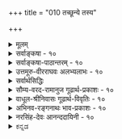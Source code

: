 +++
title = "010 तच्छून्ये तस्य"

+++
<details><summary>मूलम्</summary>

तच्छून्ये तस्य वृत्तिः कथमिव घटते तद्विशिष्टे तु वृत्तौ स्वाधारत्वप्रसङ्गस्तत इह न गुणो नापि धर्मीत्ययुक्तम् ।  
तद्वृत्तिर्धर्मिमात्रे न भवति तत एवास्य तच्छून्यताऽतो नोक्तौ दोषौ स्वधीवाग्विहतिरितरथा तद्वदन्येऽपि जल्पाः ॥ १० ॥
</details>

<details><summary>सर्वाङ्कषा - १०</summary>

धर्मधर्मिणोर्भेदे वृत्त्यनुपपत्तिमाशङ्क्य निराकरोति - तच्छून्येत्यादिना । 'नीलो घटः' इत्यादिविशिष्टबुद्धौ किं नैल्यशून्ये घटे नैल्यं वर्तते, उत नैल्यवति घटे नैल्यं वर्तत इत्युच्यते ? आद्ये **तच्छून्ये** = नैल्यशून्ये घटे तस्य **वृत्तिः** = नैल्यस्य वृत्तिः कथमिव घटते? नैल्यशून्ये नैल्यं कथं स्यात्, व्याघातात् । द्वितीये, तद्विशिष्टे वृत्तौ **तु** = नैल्यविशिष्टे घटे नैल्यस्य वृत्तौ तु, **स्वाधारत्वप्रसङ्गः** = नैल्यस्य नैल्यमेव आधारः इति प्रसज्येत । एकस्यैवाधारत्वं आधेयत्वञ्च व्याहतमेव । 'नैल्यविशिष्टे नैल्यं वर्तते ' इत्युच्यमान आधारकोटौ नैल्यं वर्तत इति, स्वस्य स्वयमेवाधारः इत्यायाति । ततः तस्मात् कारणात् **इह** = अस्मिन् विचारे, गुणः न, नापि **धर्मी** =गुणी । किन्तु एकमेव वर्तत इति । तदेतन्निराकरोति - इति **अयुक्तम्** =असमञ्जसम् । एवमपलापः न युज्यते । कुत इत्यत्राह - तद्वृत्तिः धर्मिमात्रे इति । **तद्वत्तिः** = धर्मस्य नैल्यादेः वर्तनम्, न नैल्यविशिष्टे, नापि नैल्यशून्ये, पूर्वोक्तदोषात् । किन्तु **धर्मिमात्रे** = घटमात्रे । तत **एव** = तस्मादेव हेतोः **अस्य** = धर्मिणः घटादेः **तच्छून्यता** = नैल्यादिशून्यता न भवति । अतः उक्तौ **दोषौ** = कल्पद्वयोक्तौ दोषौ न भवतः । **इतरथा** = एवमनङ्गीकारे **स्वधीवाग्विहतिः** = स्वधीविहतिः स्वानुभवविरोधः, **स्ववाग्विहतिः** = स्ववचनविरोधञ्च दुस्त्यजौ भवेताम् । धर्मधर्मिभावसामान्यस्यैव निराकरणे सर्वैर्मूकैरेव भवितव्यमिति प्रतिबन्दीमाह - तद्वदिति । **अन्ये** = वृत्त्यनुपपत्त्यादयः जल्पाः **अपि** = वाग्विलासा अपि **तद्वत्** = स्ववाग्विहत्यादिनिरस्ताः ॥ 

में पृ पृ 

अयं भावः - एवं धर्मधर्मिभावनिराकरणं किं अविनाभावस्थलमात्रे, उत सर्वत्रापि ? अविनाभावस्थल एवेति चेत्; एवं विकल्पः विनाभावस्थलेऽपि हि समानः । तथाहि - 'घटवत् भूतलम्' इत्यादावपि, घटशून्ये भूतले घटो वर्तते, उत घटविशिष्टे भूतले घटो वर्तते ? इति प्रश्ने, पक्षद्वयमपि न 



[[22]]

वक्तुं शक्यम्, दोषस्य स्पष्टत्वात् । किन्तु 'भूतले घटो वर्तते इत्येवोच्यते; सर्वैरपि तथैव व्यवहारात् । भूतले वर्तमानं घटं पश्यन्, घटस्याधेयताम्, भूतलस्याधारतां च जानन् 'भूतले घटः' इति वा 'घटवद्भूतलम्' इति वा व्यवहरति । एवमेव 'नीलो घटः' इत्यत्रापि 'घटे नैल्यं वर्तते' इत्येतावन्मात्रकथने का हानिः ? 

ननु चक्षुषा घटं पश्यति, भूतलं च पश्यति । एतदुभयातिरिक्तं किमन्यत् पश्यति? एवं सति घटस्य आधेयताम्, भूतलस्य आधारताञ्च जानातीति कथमुच्यते ? सुसूक्ष्मदर्शनेऽपि घटे अतिरिक्तां आधेयतां वा, भूतले अतिरिक्तां अधिकरणतां वा न हि चक्षुषा पश्यामः इति चेत्; सत्यम् । सन्ति किल बहुविधा व्यवहाराः । ज्ञानं यादृशं तादृशः खलु व्यवहारः । घटं पटं च एकस्मिन्नेव भूतले पश्यन् 'घटपटौ पश्यामि' इति व्यवहरति । घटं भूतलं च पश्यन् न तथा 'घटभूतले पश्यामि' इति व्यवहरति ; किन्तु ' घटवद्भूतलं पश्यामि' इति, 'भूतले घटं पश्यामि' इति वा व्यवहरति । एतत् कुतः ? इति वक्तव्यम् । 'घटपटौ पश्यामि' इत्यत्र घटपटयोस्संबन्धाग्रहणादेव, घटस्य पटस्य पृथनिर्देशः, द्विवचनञ्च । घटं भूतलं च पश्यंस्तु जनः घटभूतलातिरिक्तं तयोराधाराधेयभावमपि तत्र जानाति । अत एव 'घटवत्' इति संबन्धसूचकं मतुप्प्रत्यययुक्तं शब्दं व्यवहरति, 'भूतले' इति सप्तम्यन्तं वा व्यवहरति । तेन घटभूतलयोः संबन्धम्, तत्प्रयुक्तमाधाराधेयभावं च व्यवहरन्ति सर्वे । अतः 'घटविशिष्टं भूतलम्' इत्याकारिका विशिष्टबुद्धिः अपलपितुं न शक्या । तत्र यत् वैशिष्ट्यं स एव संबन्धः । एवमेव गुणविशिष्टद्रव्यविषयिणी बुद्धिरपि दुरपह्नवा ॥ 

ननु तर्हि घटपदोपरि मतुप्प्रत्ययवत्, नीलपदोपरि 'नीलवान्' इति मतुप्प्रत्ययः स्यात् । 'नीलो घटः' इत्येव खलु सर्वोऽपि वक्ति । अतो नीलघटयोरभेद एव प्रामाणिक इति चेत्, न, नीलपदं हि नीलरूपवाचि । नीलरूपघटयोरभेदे 'नीलरूपो घटः' इति कुतो न प्रयुज्यते ? 'नीलरूपवान् घटः' इत्येव सर्वैरुच्यते । अतोऽस्त्येव गुणवाचिपदात् मतुप्प्रत्ययः । अन्यथा नीलपदघटपदार्थयोरभेदे घट-कुंभादिपदवत् तयोः पर्यायता स्यात् । तर्हि नीलपदोपरि कुतो न मतुप्प्रत्यय इति चेत्; ‘गुणवचनेभ्यो मतुबो/लुगिष्टः पो इत्यनुशासनमेव तत्र प्रमाणम् । अत एव 'गुणे शुक्लादयः पुंसि गुणिलिङ्गास्तु तद्वति' (अम. धी. 17 ) इति कोशोऽपि । तावता 'नीलवान् घटः' इति व्यवहारो नाबद्धः । तर्हि 'रूप' पदात् कथं मतुप् इति चेत्, लोक एव प्रष्टव्यः । रूपादिशब्दाः शास्त्रे सामान्यशब्दाः, लोके तु सौन्दर्येऽर्थे प्रयुज्यन्ते । अतः रूपत्वव्याप्यजातिमद्वाचकनीलादिपदानामेवायं न्याय इति लोकप्रयोगादेव निर्णेयम् । एवं रसादिवाचकपदेष्वपि द्रष्टव्यम्। गुणप्राधान्यविवक्षया वा 'तद्गुणसारत्वात्तद्व्यपदेशः' इति न्यायेन मतुप्प्रत्ययरहितः प्रयोगः । ननु नीलादिपदानां गुणिनि लक्षणैवेति चेत्, तावतापि गुणगुणिनोर्भेदस्यैव सिद्धेः । प्रयोगस्य तौल्ये, एकत्र शक्तिः, अन्यत्र लक्षणेत्यत्र नियामकाभावादुभयत्रापि शक्तेरेव न्याय्यत्वात् ॥ 

ननु घटभूतलयोः आधाराधेयभावो नाम नातिरिक्तो धर्मः, किन्तु आधाराधेयरूप एव । एवञ्चाधारतायाः आधेयतायाश्च भूतलघटरूपत्वेऽपि 'अधिकरणतावत् भूतलम्' 'आधेयतावान् घटः' इति मतुप्प्रत्ययो दृश्यते । तद्वदेव गुणगुणिनोरप्यभेदेऽपि मतुप्प्रत्ययः स्यात् । तावता कथमतिरिक्तत्वसिद्धिः ? न चैतत्परिहारार्थम् 

[[23]]



आधारत्वाधेयत्वादीनामतिरिक्तत्वमेवेति वाच्यम्; यदि घटे आधेयता अतिरिक्ता, तदा आधेयतायामाधेयतान्तराङ्गीकारप्रसङ्गादनवस्थापत्तिः । किञ्च तादृशाधेयतान्तरनिरूपिताधिकरणताया अपि आधेयतायामङ्गी कारप्रसङ्गः । एवमधिकरणतायामप्याधेयताङ्गीकार्या, अधिकरणापेक्षयाधिकरणताया आधेयत्वादिति बहुमुखानवस्थाप्रसङ्गः । अतः आधेयतादिकं नातिरिक्तमित्येव युक्तम् । एवञ्चानतिरिक्तत्वेऽपि मतुप्प्रत्ययः दृश्यत एवेति चेत्; तर्हि घटभूतलयोरपि भेदो न स्यात् । तत्रापि मतुप्प्रत्ययस्याभेदेऽप्युपपत्तेः । न चेष्टापत्तिः; को वानुन्मत्तः घटभूतलयोरैक्यं ब्रूयात् । न च पृथक्सिद्धिस्थले अस्तु सार्थको मतुप्प्रत्ययः । अपृथक्सिद्धिस्थले मास्तु इति शङ्खयम्; 'नीलरूपवान् घटः' इति प्रयोगस्य दर्शितत्वात् । किञ्च 'दृष्टमेव स्पृशामि इति प्रत्यभिज्ञया गुणगुणिनोर्भेदस्यैव प्रत्यक्षसिद्धतया मतुप्प्रत्ययः सार्थक एव । 'आधेयतावान् घटः' इत्यादिव्यवहारस्य केवलशास्त्रसंकेतपरिकल्पितत्वान्न तुल्यन्यायावतारः । 'प्रतीति-व्यवहाराभ्यां वस्तुसिद्धिः' इति हि न्यायः । 'आधेयतावान्' इत्यादिस्तु न प्रतीतिः, नापि व्यवहारः, किन्तु केवलं शास्त्रीयो निर्देशः । एतादृशशास्त्रीयव्यवहारनिर्वाहायैव कल्पितः शब्दविकल्पः । आधाराधेयभावस्तु घटभूनलयोरेव । अन्यथा 'भूतलवृत्तिघटो भूतले वर्तते, उत भूतलावृत्तिघटो भूतले वर्तते ? नाद्यः, , भूतलवृत्तिर्घटो भूतले पुनः कथं वर्तेत ? न द्वितीयः, भूतलावृत्तिर्घटो भूतले कथं स्यात् ?' इत्यपि स्यात् । अतः ‘घटविशिष्टे' ‘घटशून्ये' इत्यादि केवलशब्दाडम्बरमात्रम् । घटभूतलयोराधाराधेयभावः किल प्रत्यक्षदृष्टः । न तत्र शब्दापेक्षा । शब्दप्रयोगोऽपि 'भूतले घटः' इत्येतावानेवेत्यादिकं पूर्वमेवोक्तम् । अतो न वृत्त्यनुपपत्तिः ॥ एवमपि पुनः पुनस्तदेवोच्यते चेत्, इदमत्र वक्तव्यम् । अस्मत्पक्षस्य दुष्टत्वं वदता, 'दुष्ट' शब्दस्य दोषविशिष्टवाचकत्वात्, अस्मत्पक्षः धर्मी, दोषः धर्मश्चाङ्गीकार्य एव । एवञ्च दोषविशिष्टे दोषो वर्तते, उत दोषशून्ये दोषो वर्तते ? प्रथमपक्षे दोषस्य दोष एवाधारः स्यात् । स्वस्य स्वाधारत्वं तु व्याहतम् । द्वितीयपक्षे दोषशून्ये दोषः कथं स्यात् ? एवं स्ववचनविरोधः स्वानुभवविरोधश्च दुष्परिहरः । अतो विशिष्टबुद्धिरनिवार्यैव ॥ 

ननु ! न केवलं वृत्त्यनुपपत्तिः । किन्तु संबन्धानुपपत्तिरपि । घटः, भूतलं चेति द्वावपि स्वतन्त्रौ पदार्थों । न हि तौ स्वस्वरूपे परस्परापेक्षौ । अतः स्वतन्त्रयोरुभयोर्वैशिष्ट्यप्रतीतिः केवलविकल्परूपा, न प्रामाणिकी । न च तयोरन्यः संयोगः संबन्धो वर्तते, तस्यापि संबन्धान्तरापेक्षायामनवस्थानात् । अनपेक्षायाञ्च, संयोगस्य संबन्धान्तराभावे, घटस्यापि मास्तु संबन्धः । न चेष्टापत्तिः, एवं तर्हि हिमवद्विन्ध्ययोरपि सम्बन्धव्यवहारः स्यात् । अतस्संबन्धव्यवहारः कल्पित एवेति विशिष्टबुद्धेः कल्पितत्त्वं दुर्वारम् । अतश्च धर्मधर्मिभावस्य कल्पितत्वात् द्रव्याद्रव्यविभागः न घटत एवेति चेत्, तत्राह - तद्वदन्येऽपि जल्पा इति । . अन्ये जल्पा **अपि** =संबन्धानुपपत्त्यादिप्रलापा अपि तद्वत् वृत्त्यनुपपत्त्यादिवदेव स्वतो निरस्ताः । मत्तोन्मत्तप्रलापादीनां किमस्ति मौल्यम् ! तदिदं 'जल्पाः' इति पदेन सूचितम् । घटभूतले न हिमवद्विन्ध्यतुल्ये । नापि तत्पदे घटकलशपदवत्पर्याये । नापि नैल्यर्घटवदविनाभूते । अतश्च घटभूतलपदयोः पर्यायत्वाभावात्, घटभूतलयोर्विनाभावात्, तयोराधाराधेयभावदर्शनाच्च तयोर्विशिष्टव्यवहारो विलक्षणो दुरपह्नवः । अतः

[[24]]

'घटभूतलयोः भिन्नपदार्थयोः, हिमवद्विन्ध्ययोरिव संबन्धो न भवति' इत्यादिकं हि जल्पमात्रम् । प्रत्यक्षसिद्धं संबन्धं अपलपतां वाद एव नास्त्यधिकारः । घटभूतलयोर्मध्येऽतिरिक्तः पदार्थः को वा भासते ? तयोरन्तरालाभावमात्रं दृश्यते । अतो नैरन्तर्यमेव संयोगः, न त्वतिरिक्त इति चेत्, विचार्यत इदमद्रव्यसरे । एवञ्च धर्मधर्मिभावस्य दुरभिलपत्वात्, गुणगुणिभावः, आधाराधेयभावोऽपि दुरभिलपः ॥ 

यो 

ननु यदि गुणगुणिनौ भिन्नौ स्याताम्, कदाचित् कस्यचित् घटभूतलवद्भिन्नावुपलभ्येताम् । तथानुपलंभान्नास्ति तयोर्भेद इति चेत्, किं गुणगुणिनावङ्गीकृत्येदमापाद्यते, उतानङ्गीकृत्य ? आद्ये, कथमङ्गीकृत्य निराकरणं घटेत? द्वितीये तयोरनङ्गीकारादेव निराकरणं न घटेत । न हि शशशृङ्गं निराकर्तव्यम्, तस्याभावादेव । 'यदि तौ भिन्नौ स्याताम्, तर्हि प्रत्येकमप्युपलभ्येताम्' इति तर्क एवात्र विवक्षित इत्यपि - भेदाभेदयोः उपलंभं प्रत्यप्रयोजकत्वेनोक्ततर्कस्य प्रतितर्कपराहतत्वात् । ततश्चोक्ततर्कस्य तर्काङ्गपञ्चकान्यतमहान्या दुस्तर्कत्वम् । तथा हि - ' पर्वतो वह्निमान् धूमात्' इति प्रयोगे; 'धूमोऽस्तु, वह्निर्मास्तु' इत्यप्रयोजकशङ्कायां कृतायां, 'यदि वह्निर्न स्यात्, तर्हि धूमोऽपि न स्यात्, इत्यनुकूलस्तर्कः अप्रयोजकशङ्कावारणाय कर्तव्यः । अस्य तर्कस्य अङ्गानि पञ्च - १. आपाद्यापादकयोर्व्याप्तिः । २. आपाद्यस्य विपर्यये पर्यवसानम् । ३. आपाद्यस्य परानिष्टत्वम् । ४. अस्य तर्कस्य परपक्षासाधकत्वम् । ५. अस्य तर्कस्य प्रतितर्केणापराहतिश्चेति ॥ 

१. अत्र वह्न्यभावः आपादकः, धूमाभाव आपाद्यः । तयोः 'यत्र वह्न्यभावः तत्र धूमाभावः' इति व्याप्तिर्वर्तते । २. एवम् आपाद्यः धूमाभावः आरोपात्मकः, पर्वते धूमस्य दर्शनात् । अतः अत्र 'धूमाभावः स्यात्' इतिज्ञानं भ्रमरूपमेव वक्तव्यम् । ३. एवम् आपाद्यः धूमाभावः परानिष्टः । 'धूमोऽस्तु' इति तेन धूमस्याङ्गीकारात् । ४. एवम् उक्ततर्कस्य परपक्षासाधकत्वं स्पष्टमेव । ५. एवं अस्य तर्कस्य प्रतितर्केणापराहतिश्च । कथमिति चेत्, 'यदि वह्निर्न स्यात्, तर्हि धूमोऽपि न स्यात्' इत्यस्य 'यदि वह्न्यभावेऽपि धूमः स्यात्, तर्हि कारणमन्तरापि कार्यं स्यादिति अनुकूलतर्कस्यैव सत्त्वेन प्रतिकूलतर्कापराहतिवर्तते । अतोऽङ्गपञ्चकयुक्तत्वादयं सतर्कः । अत्रैव 'धूमवान् वह्नेः' इति प्रयोगे, 'वह्निरस्तु, धूमो मा अस्तु' इत्यप्रयोजकशङ्कायाम्, ‘यदि धूमो न स्यात्, तर्हि वह्निरपि न स्यात्' इति तर्को वक्तव्यः । नैतत्संभवति, अयोगोलके धूमाभावेऽपि वह्नेर्दशनात् । अतोऽत्रापाद्यापादकयोर्व्याप्तिरेव नास्तीत्ययं दुस्तर्कः । एवञ्च प्रकृते, ‘यदि गुणगुणिनौ भिन्नौ स्याताम्, तर्हि घटपटवत् प्रत्येकमप्युपलभ्येताम्' इति वा, ‘सहैव नोपलभ्येताम्’ इति वा वक्तुं न हि शक्यम् । पदार्थसामग्र्याः उपलंभसामग्र्याश्च परस्परं भिन्नत्वात् । न हि वस्तुगतभेदाभेदादिः उपलंभं प्रति साक्षात् परंपरया वा प्रयोजको भवति । गुणगुणिनोर्भेदे 'दृष्टमेव स्पृशामि इति प्रत्यभिज्ञाया अनुपदं प्रदर्शितत्वात् । तथा च ' यत्र वस्तुनोर्भेदः, तत्र नास्ति सहोपलंभः' इति व्याप्तयभावान्नायं सतर्कः ॥ 

ननु न केवलं सहोपलंभः, हस्तिहस्तिपकयोरपि तत्सत्वात् । किन्तु नियतस्सहोपलंभ एवाभेदसाधकः । अस्ति च गुणगुणिनोस्तथात्वमिति चेत्, उपलंभसामग्र्याः वस्तुभेदाभेदसामग्र्याश्च भिन्नत्वेन सहोपलंभनियमस्यापि वस्त्वभेदाप्रयोजकत्वेन दत्तोत्तरत्वात् । वस्तुभेदस्य प्रमाणान्तरेण सिद्धेर्दर्शितत्वात् । 

11. 

[[25]]


सहोपलंभस्यान्यथासिद्धेश्च दर्शितत्वात् । सहत्वस्यैव भेदसाधकत्वेन वैपरित्याच्च । अतः द्रव्यगुणभेदः दुरभिलपः । ततश्च द्रव्याद्रव्यविभागोऽपि सुप्रतिष्ठित एव ॥ 

अत्रेदमवधेयम् - अर्थः, ज्ञानम्, शब्दव्यवहारः इति क्रमः । एतत्त्रयमपि पृथक्कृत्य, चिन्तयितुं - क्षमाणां धीराणामेव विचारार्हता न्याय्या । ये तु दुर्बलबुद्धयो गाढं चिन्तयितुं न क्षमन्ते, केवलं शब्दमवलम्बते, ते कथमेवं चिन्तयितुं निर्धारयितुं वा प्रभवेयुः ? प्रायः शब्दमात्रपरायणैः पण्डितैः तत्त्वं निर्णेतुं सर्वथा न शक्यम् । परं तु तादृशैर्ग्रन्थकारैस्सर्वमपि शास्त्रं कलुषीकृतं क्रमश इत्येव परमं सत्यम् । इदमेव वक्ति 'शब्दार्थप्रत्ययानामितरेतराध्यासात्संकरः' (पा.यो.सू. 3-17) इति सूत्रम् । अत्र समासनियमानुसारेण शब्दपदस्यादौ निवेशः क्रमस्तु ' अर्थप्रत्ययशब्दानाम्' इत्येव ॥ १० ॥
</details>


<details><summary>सर्वाङ्कषा-पाठान्तरम् - १०</summary>

धर्मधर्मिणोर्भेदे वृत्त्यनुपपत्तिमाशङ्क्य निराकरोति – तच्छून्येत्यादिना । 'नीलो घटः' इत्यादि विशिष्टबुद्धौ, किं नैल्यशून्ये घटे नैल्यं वर्तते, उत नैल्यवति घटे नैल्यं वर्तत इत्युच्यते? आद्ये तच्छून्ये = नैल्यशून्ये घटे तस्य वृक्तिः = नैल्यस्य वृक्तिः कथमिव घटते? नैल्यशून्ये नैल्यं कथं स्यात्‌, व्याघातात्‌ । द्वितीये, तद्विशिष्टे वृत्तौ तु = नैल्यविरिष्टे घटे नैल्यस्य वृत्तौ तु, स्वाधारत्वप्रसङ्गः = नैल्यस्य नैल्यमेव आधारः इति प्रसज्येत । एकस्यैवाधारत्वं आधेयत्वञ्च व्याहतमेव । 'नैल्यविशिष्टे नैल्यं वर्तते' इत्युच्यमान आधारकोटौ नैल्यं वर्तत इति, स्वस्य स्वयमेवाधारः इत्यायाति । ततः = तस्मात्‌ कारणात्‌ इह अस्मिन्‌ विचारे, गुणः न, नापि धर्मी = गुणी । किन्तु एकमेव वर्तत इति । तदेतन्निराकरोति - इति अयुक्तम्‌ असमञ्जसम्‌ । एवमपलापः न युज्यते । कुत इत्यत्राह – तद्वृत्तिः धर्मिमात्रे इति । तद्वृत्तिः = धर्मस्य नैल्यादेः वर्तनम्‌, न नैल्यविशिष्टे, नापि नैल्यशून्ये, पूर्वोक्तदोषात्‌ । किन्तु धर्भिमात्रे = घटमत्रे । तत एव = तस्मादेव हेतोः अस्य = धर्मिणः घटादेः तच्छू्न्यता = नैल्यादिशून्यता न भवति । अतः उक्तौ दोषो = कल्पद्वयोक्तौ दोषौ न भवतः । इतरथा = एवमनङ्गीकारे स्वधीवाग्विहतिः = स्वधीविहतिः = स्वानुभवविरोधः, स्ववाग्विहतिः = स्ववचनविरोधश्च दुस्त्यजौ भवेताम्‌ । धर्मधर्मिभावसामान्यस्यैव निराकरणे सर्वैर्मूकैरेव भवितव्यमिति प्रतिबन्दीमाह – तद्वदिति । अन्ये = वृत्त्यनुपपत्त्यादयः जल्पाः अपि = वाग्विलासा अपि तद्वत्‌ = स्ववाग्विहत्यादिनिरस्ताः ॥   
अयं भावः- एवं धर्मधर्मिभावनिराकरणं किं अविनाभावस्थलमात्रे, उत सर्वत्रापि? अविनाभावस्थल एवेति चेत्‌; एवं विकल्पः विनाभावस्थलेऽपि हि समानः । तथाहि - 'घटवत्‌ भूतलम्‌' इत्यादावपि, घटशून्ये भूतले घटे वर्तते, उत घटविशिष्टे भूतले घटो वर्तते? इति प्रश्ने, पक्षद्वयमपि न वक्तुं शक्यम्‌, दोषस्य स्पष्टत्वात्‌ । किन्तु 'भूतले घटो वर्तते' इत्येवोच्यते; सर्वैरपि तथेव व्यवहारात्‌ । भूतले वर्तमानं घटं पश्यन्‌, घटस्याधेयताम्‌, भूतलस्याधारतां च जानन्‌ 'भूतले घटः' इति वा घटवद्भूतलम्‌' इति वा व्यवहरति । एवमेव 'नीलो घटः' इत्यत्रापि 'घटे नैल्यं वर्तते' इत्येतावन्मात्रकथने का हानिः?   
ननु चक्षुषा घटं पश्यति, भूतलं च पश्यति । एतदुभयातिरिक्तं किमन्यत्‌ पश्यति? एवं सति घटस्य आधेयताम्‌, भूतलस्य आधारताञ्च जानातीति कथमुच्यते? सुसूक्षमदर्शनेऽपि घटे अतिरिक्तां आधेयतां वा, भूतले अतिरिक्तां अधिकरणतां वा न हि चक्षुषा पश्यामः इति चेत्‌; सत्यम्‌ । सन्ति किल बहुविधा व्यवहाराः । ज्ञानं यादृशं; तादृशः खलु व्यवहारः । घटं पटं च एकस्मिन्नेव भूतले पश्यन्‌ 'घटपटौ पश्यामि' इति व्यवहरति । घटं भूतलं च पश्यन्‌ न तथा 'घटभूतले पश्यामि' इति व्यवहरति; किन्तु 'घटवद्भूतलं पश्यामि' इति, 'भूतले घटं पश्यामि' इति वा व्यवहरति । एतत्‌ कुतः? इति वक्तव्यम्‌ । 'घटपटौ पश्यामि' इत्यत्र घटपरयोस्संबन्धाग्रहणादेव, घटस्य पटस्य पृथङ्निर्देशः, द्विवचनञ्च । घटं भूतलं च पश्यंस्तु जनः घटभूतलातिरिकतं तयोराधारधेयभावमपि तत्र जानाति । अत एव 'घटवत्‌' इति संबन्धसूचकं मतुप्प्रत्यययुक्तं शब्दं व्यवहरति, 'भूतले' इति सप्तम्यन्तं वा व्यवहरति । तेन घटभूतलयोः संबन्धम्‌, तत्प्रयुक्तमाधारधेयभावं च व्यवहरन्ति सर्वे । अतः 'घटविशिष्टं भूतलम्‌', इत्याकारिका विशिष्टबुद्धिः अपलपितुं न शक्या । तत्र यत्‌ वैशिष्ट्यं स एव संबन्धः । एवमेव गुणविशिष्टद्रव्यविषयिणी बुद्धिरपि दुरपह्नवा ॥   
ननु तर्हि घटपदोपरि मतुप्प्रत्ययवत्‌, नीलपदोपरि 'नीलवान्‌' इति मतुप्प्रत्ययः स्यात्‌ । 'नीलो घटः' इत्येव खलु सर्वोऽपि वक्ति । अतो नीलघटयोरभेद एव प्रामाणिक इति चेत्‌, न, नीलपदं हि नीलरूपवाचि । नीलरूपघटयोरभेदे 'नीलरूपो घटः' इति कृतो न प्रयुज्यते? 'नीलरूपवान्‌ घटः' इत्येव सर्वैरुच्यते । अतोऽस्त्येव गुणवाचिपदात्‌ मतुप्प्रत्ययः । अन्यथा नीलपदघटपदार्थयोरभेदे घट-कुंभादिपदवत्‌ तयोः पर्यायता स्यात्‌ । तर्हि नीलपदोपरि कुतो न मतुप्प्रत्यय इति चेत्‌; 'गुणवचनेभ्यो मतुपो लुगिष्टः' । इत्यनुशासनमेव तत्र प्रमाणम्‌ । अत एव 'गुणे शुक्लादयः पसि गुणिलिङ्गास्तु तद्वति' (अम.धी.१७) इति कोशोऽपि । तावता 'नीलवान्‌ घटः' इति व्यवहारो नाबद्धः । तर्हि 'रूप' पदात्‌ कथं मतुप्‌ इति चेत्‌, लोक एव प्रष्टव्यः । रूपादिशब्दाः शास्त्रे सामान्यशब्दाः, लोके तु सौन्दर्येऽर्थ प्रयुज्यन्ते । अतः रूपत्वव्याप्यजातिमद्वाचकनीलादिपदानामेवायं न्याय इति लोकप्रयोगादेव निर्णेयम्‌ । एवं रसादिवाचकपदेष्वपि द्रष्टव्यम्‌ । गुणप्राधान्यविवक्षया वा 'तद्गुणसारत्वात्तद्व्यपदेशः' इति न्यायेन मतुप्प्रत्ययरहितः प्रयोगः । ननु नीलादिपदानां गुणिनि लक्षणैवेति चेत्‌, तावतापि गुणगुणिनोर्भदस्यैव सिद्धेः । प्रयोगस्य तौल्ये, एकत्र शक्तिः, अन्यत्र लक्षणेत्यत्र नियामकाभावादुभयत्रापि शक्तेरेव न्याय्यत्वात्‌ ॥   
ननु घटभूतलयोः आधारधेयभावो नाम नातिरिक्तो धर्मः, किन्तु आधारधेयरूप एव । एवञ्चाधारतायाः आधेयतायाश्च भूतलघटरूपत्वेऽपि 'अधिकरणतावत्‌ भूतलम्‌' 'आधेयतावान्‌ घटः' इति मतुप्प्रत्ययो दृश्यते । तद्वदेव गुणगुणिनोरप्यभेदेऽपि मतुप्प्रत्ययः स्यात्‌ । तावता कथमतिरिक्तत्वसिद्धिः? न चैतत्परिहारार्थम् आधारत्वाधेयत्वादीनामतिरिक्तत्वमेवेति वाच्यम्‌; यदि घटे आधेयता अतिरिक्ता, तदा आधेयतायामाधेयतान्तराङ्गीकारप्रसङ्गादनवस्थापत्तिः । किञ्च तादृशाधेयतान्तरनिरूपिताधिकरणताया अपि आधेयतायामङ्गीकारप्रसङ्गः । एवमधिकरणतायामप्याधेयताङ्गीकार्या, अधिकरणापेक्षयाधिकरणताया आधेयत्वादिति बहुमुखानवस्थाप्रसङ्गः । अतः आधेयतादिकं नातिरिक्तमित्येव युक्तम्‌ । एवञ्चानतिरिक्तत्वेऽपि मतुप्प्रत्ययः दृश्यत एवेति चेत्‌; तर्हि घटभूतलयोरपि भेदो न स्यात्‌ । तत्रापि मतुप्प्रत्ययस्याभेदेऽप्युपपत्तेः । न चेष्टापत्तिः; को वानुन्मत्तः घटभूतलयोरैक्यं ब्रूयात्‌ । न च पृथक्सिद्धिस्थले अस्तु सार्थको मतुप्प्रत्ययः । अपृथक्सिद्धिस्थले मास्तु इति शङ्क्यम्‌; 'नीलरूपवान्‌ घटः' इति प्रयोगस्य दर्शितत्वात्‌ । किञ्च 'दृष्टमेव स्पृशामि' इति प्रत्यभिज्ञया गुणगुणिनोर्भदस्यैव प्रत्यक्षसिद्धतया मतुप्प्रत्ययः सार्थक एव | 'आधेयतावान्‌ घट: इत्यादिव्यवहारस्य केवलशास्त्र- संकेतपरिकल्पितत्वान्न तुल्यन्यायावतारः । 'प्रतीति - व्यवहाराभ्यां वस्तुसिद्धिः' इति हि न्यायः । 'आधेयतावान्‌' इत्यादिस्तु न प्रतीतिः, नापि व्यवहारः, किन्तु केवलं शास्त्रीयो निर्देशः । एतादृशशास्त्रीयव्यवहारनिर्वाहायैव कल्पितः शब्दविकल्पः । आधाराधेयभावस्तु घटभूतलयोरेव । अन्यथा 'भूतलवृत्तिघटो भूतले वर्तते, उत भूतलावृत्तिघटो भूतले वर्तते? नाद्यः भूतलवृत्तिर्घटो भूतले पुनः कथं वर्तेत? न द्वितीयः, भूतलावृत्तिर्घटो भूतले कथं स्यात्‌?' इत्यपि स्यात्‌ । अतः 'घटविशिष्टे' 'घटशून्ये' इत्यादि केवलशब्दाडम्बरमात्रम्‌ । घटभूतलयोराधाराधेयभावः किल प्रत्यक्षदृष्टः । न तत्र शब्दापेक्षा । शब्दप्रयोगोऽपि 'भूतले घटः' इत्येतावानेवेत्यादिकं पूर्वमेवोक्तम्‌ । अतो न वृत्त्यनुपपत्तिः ॥   
एवमपि पुनः पुनस्तदेवोच्यते चेत्‌, इदमत्र वक्तव्यम्‌ । अस्मत्पक्षस्य दुष्टत्वं वदता, 'दुष्ट' शब्दस्य दोषविशिष्टवाचकत्वात्‌, अस्मत्पक्ष: धर्मी, दोषः धर्मश्चाङ्गीकार्य एव । एवञ्च दोषविशिष्टे दोषो वर्तते, उत दोषशून्ये दोषो वर्तते? प्रथमपक्षे दोषस्य दोष एवाधारः स्यात्‌ । स्वस्य स्वाधारत्वं तु व्याहतम्‌ । द्वितीयपक्षे दोषशून्ये दोषः कथं स्यात्‌? एवं स्ववचनविरोधः स्वानुभवविरोधश्च दुष्परिहरः । अतो विशिष्टबुद्धिरनिवार्यैव ॥   
ननु! न केवलं वृत्त्यनुपपत्तिः । किन्तु संबन्धानुपपत्तिरपि । घटः, भूतलं चेति द्वावपि स्वतन्त्रौ पदार्थौ । न हि तौ स्वस्वरूपे परस्परपेक्षौ । अतः स्वतन्त्रयोरुभयोर्वैशिष्ट्यप्रतीतिः केवलविकल्परूपा, न प्रामाणिकी । न च तयोरन्यः संयोगः संबन्धो वर्तते, तस्यापि संबन्धान्तरपेक्षायामनवस्थानात्‌ । अनपेक्षायाञ्च, संयोगस्य संबन्धान्तराभावे, घटस्यापि मास्तु संबन्धः ॥ न चेष्टापत्तिः, एवं तर्हि हिमवद्विन्ध्ययोरपि सम्बन्धव्यवहारः स्यात्‌ । अतस्संबन्धव्यवहारः कल्पित एवेति विशिष्टबुद्धेः कल्पितत्त्वं दुर्वानम् । अतश्च धर्मधर्मिभावस्य कल्पितत्वात्‌ द्रव्याद्रव्यविभागः न घटत एवेति चेत्‌ तत्रह - तंद्वदन्येऽपि जल्पा इति । अन्ये जल्पा अपि = संबन्धानुपपत्त्यादिप्रलापा अपि तद्वत् वृत्त्यनुपत्त्यादिवदेव स्वतो निरस्ताः । मत्तोन्मत्तप्रलापादीनां किमस्ति मौल्यम्‌! तदिदं 'जल्पाः' इति पदेन सूचितम्‌ । घटभूतले न हिमवद्विन्ध्यतुल्ये । नापि तत्पदे घटकलशपदवत्पर्याये । नापि नैल्यघटवदविनाभूते । अतश्च घटभूतलपदयोः पर्यायत्वाभावात्‌, घटभूतलयोर्विनाभावात्‌, तयोराधाराधेयभावदर्शनाच्च तयोर्विशिष्टव्यवहारो विलक्षणो दुरपह्नवः । अतः 'घटभूतलयोः भिन्नपदार्थयोः, हिमवद्विन्ध्ययोरिव संबन्धो न भवति' इत्यादिकं हि जल्पमात्रम्‌ । प्रत्यक्षसिद्धं संबन्धं अपलपतां वाद एव नास्त्यधिकारः । घटभूतलयोर्मध्येऽतिरिक्तः पदार्थः को वा भासते? तयोरन्तरालाभावमात्रं दृश्यते । अतो नैरन्तर्यमेव संयोगः, न त्वतिरिक्त इति चेत्‌, विचार्यत इदमद्रव्यसरे । एवञ्च धर्मधर्भिभावस्य दुरभिलपत्वात्‌, गुणगुणिभावः, आधाराधेयभावोऽपि दुरभिलपः ॥   
ननु यदि गुणगुणिनौ भिन्नौ स्याताम्‌, कदाचित्‌ कस्यचित्‌ घरभूतलवद्भिन्नावुपलभ्येताम्‌ । तथानुपलंभान्नास्ति तयोर्भेद इति चेत्‌, किं गुणगुणिनावङ्गीकृत्येदमापाद्यते, उतानङ्गीकृत्य? आद्ये, कथमङ्गीकृत्य निराकरणं घटेत? द्वितीये तयोरनङ्गीकारादेव निराकरणं न घटेत । न हि शशशृङ्गं निराकर्तव्यम्‌, तस्याभावादेव । 'यदि तौ भिन्नौ स्याताम्‌, तर्हि प्रत्येकमप्युपलभ्येताम्‌' इति तर्क एवात्र विवक्षित इत्यपि न - भेदाभेदयोः उपलंभं प्रत्यप्रयोजकत्वेनोक्ततर्कस्य प्रतितर्कपराहतत्वात्‌ । ततश्चोक्ततर्कस्य तर्काङ्गपञ्चकान्यतमहान्या दुस्तर्कत्वम्‌ । तथा हि - 'पर्वतो वह्विमान्‌, धूमात्‌' इति प्रयोगे; 'धूमोऽस्तु, वह्निमस्तु' इत्यप्रयोजकशङ्कायां कृतायां, 'यदि वह्निर्न स्यात्‌, तर्हि धूमोऽपि न स्यात्‌, इत्यनुकूलस्तर्कः अप्रयोजकशङ्कावारणाय कर्तव्यः । अस्य तर्कस्य अङ्गानि पञ्च –   
१. आपाद्यापादकयोर्व्याप्तिः ।   
२. आपाद्यस्य विपर्यये पर्यवसानम्‌ ।   
३. आपाद्यस्य परानिष्टत्वम्‌ ।   
४. अस्य तर्कस्य परपक्षासाधकत्वम्‌ ।   
५. अस्य तर्कस्य प्रतितर्केणापराहतिश्चेति ॥   
१. अत्र वह्न्यभावः आपादकः, धूमाभाव आपाद्यः । तयोः 'यत्र वह्न्यभावः तत्र धूमाभावः' इति   
व्याप्तिर्वर्तते ।   
२. एवम्‌ आपाद्यः धूमाभावः आरोपात्मकः, पर्वते धूमस्य दर्शनात्‌ । अतः अत्र 'धूमाभावः स्यात्‌" इतिज्ञानं भ्रमरूपमेव वक्तव्यम्‌ ।   
३. एवम्‌ आपाद्यः धूमाभावः परानिष्टः । 'धूमोऽस्तु' इति तेन धूमस्याङ्गीकारात्‌ ।   
४. एवम्‌ उक्ततर्कस्य परपक्षासाधकत्वं स्पष्टमेव ।   
५. एवं अस्य तर्कस्य प्रतितर्केणापराहतिश्च । कथमिति चेत्‌, 'यदि वह्निर्न स्यात्‌, तर्हि धूमोऽपि न स्यात्‌' इत्यस्य 'यदि वह्न्यभावेऽपि धूमः स्यात्‌, तर्हि कारणमन्तरापि कार्यं स्यादिति अनुकूलतर्कस्यैव सत्त्वेन प्रतिकूलतर्कापराहतिवर्तते । अतोऽङ्गपञ्चकयुक्तत्वादयं सत्तर्कः । अत्रैव 'धूमवान्‌ वह्नेः' इति प्रयोगे, 'वह्निरस्तु, धूमो मा अस्तु' इत्यप्रयोजकशङ्कायाम्‌, 'यदि धूमो न स्यात्‌, तर्हि वह्निरपि न स्यात्‌' इति तर्को वक्तव्यः । नेतत्संभवति, अयोगोलके धूमाभावेऽपि वह्नेर्दशनात्‌ । अतोऽत्रापाद्यापादकयोर्व्याप्तिरेव नास्तीत्ययं दुस्तर्कः । एवञ्च प्रकृते, 'यदि गुणगुणिनौ भिन्नौ स्याताम्‌, तर्हि घटपटवत्‌ प्रत्येकमप्युपलभ्येताम् इति वा, 'सहैव नोपलभ्येताम्‌' इति वा वक्तं न हि शक्यम्‌ । पदार्थसामग्र्याः उपलंभसामग्र्याश्च परस्परं भिन्नत्वात्‌ । न हि वस्तुगतभेदाभेदादि: उपलंभं प्रति साक्षात्‌ परंपरया वा प्रयोजको भवति । गुणगुणिनोर्भेदे 'दृष्टमेव स्पृशामि' इति प्रत्यभिज्ञाया अनुपदं प्रदर्शितत्वात्‌ । तथा च 'यत्र वस्तुनोर्भेदः, तत्र नस्ति सहोपलंभः' इति व्याप्त्यभावान्नायं सत्तर्कः ॥   
ननु न केवलं सहोपलंभः, हस्तिहस्तिपकयोरपि तत्सत्वात्‌ । किन्तु नियतस्सहोपलंभ एवाभेदसाधकः । अस्ति च गुणगुणिनोस्तथात्वमिति चेत्‌, उपलंभसामग्र्याः वस्तुभेदाभेदसामग्र्याश्च भिन्नत्वेन सहोपलंभनियमस्यापि वस्त्वभेदाप्रयोजकत्वेन दत्तोत्तरत्वात्‌ । वस्तुभेदस्य प्रमाणान्तरेण सिद्धेर्दर्शितत्वात्‌ । सहोपलंभस्यान्यथासिद्धेश्च दर्शितत्वात्‌ । सहत्वस्यैव भेदसाधकत्वेन वैपरित्याच्च । अतः द्रव्यगुणभेदः दुरभिलपः। ततश्च द्रव्याद्रव्यविभागोऽपि सुप्रतिष्ठित एव ॥   
अत्रेदमवधेयम्‌ - अर्थः, ज्ञानम्‌, शब्दव्यवहारः इति क्रमः । एतत्त्रयमपि पृथक्कृत्य, चिन्तयितुं क्षमाणां धीराणामेव विचारार्हता न्याय्या । ये तु दुर्बलबुद्धयो गाढं चिन्तयितुं न क्षमन्ते, केवलं शब्दमवलम्बते, ते कथमेवं चिन्तयितुं निर्धारयितुं वा प्रभवेयुः? प्रायः शब्दमात्रपरायणैः पण्डितैः तत्त्वं निर्णेतुं सर्वथा न शक्यम्‌ । परं तु तादृशैर्ग्रन्थकारैस्सर्वमपि शास्त्रं कलुषीकृतं क्रमश इत्येव परमं सत्यम्‌ । इदमेव वक्ति 'शब्दार्थप्रत्ययानामितरेतराध्यासात्संकरः' (पा.यो.सू.३.१७) इति सूत्रम्‌ । अत्र समासनियमानुसारेण शब्दपदस्यादौ निवेशः क्रमस्तु 'अर्थप्रत्ययशब्दानाम्‌' इत्येव ॥ १० ॥
</details>


<details><summary>उत्तमूरु-वीरराघवः अलभ्यलाभः - १०</summary>

श्लोके कथमिवेति । न कथमपीत्यर्थः । धर्मनिष्ठा धर्मिनिरूपिता आधेयता तद्धर्माभावविशिष्टतन्निरूपिता वा, तद्धर्मविशिष्टनिरूपिता या । नाद्यः, व्याघातात् । तत्तदभावयोरेकदा एवत्राभावात् । नान्त्यः । विशिष्टस्याधिकरणत्वे विशेपणस्यापि धर्माधिकरणत्वापत्तेरित्यर्थः । श्लोकस्थस्य दोषौ इत्यस्य स्युटप्रतिपत्तये व्याख्यायाम्, व्याघात - आत्माश्रयपदप्रयोगः । अन्यथेति । तदभाववत्यपि तत्स्वीकार इत्यर्थः । खपुष्पेति । रवं पुष्पाभाववदिति कृत्वा किल खपुष्पमत्यन्तासदित्युच्यते । अभावविशिष्टेऽपि वस्तु भवितुमर्हति चेत्, कथं तदसदिति । विरोधाभावादिति । तद्वदिति पाठे बाह्यवस्तुतदभावयोरिवेत्यर्थः । अभाववत्यपि प्रतियोगिसत्त्वे उपलब्ध्यभाववत्यपि उपलब्धिसंभवात्; अनुपलब्ध्या अभावसाधनेऽपि अभावेन सह पुष्पस्यापि संभवाच्च । भावाभावयोर्मिथोविरोधित्वोक्तौ व्याघातमप्याह किञ्चेति । विरुन्ध्यादित्यत्र यदीत्यर्थसिद्धम् । न द्वितीय इति । स्वविशिष्टे स्ववृत्तिरिति पक्षोऽपि नेत्यर्थः । तस्मिन्निति । त्रितयातिरिक्ते इत्यर्थः । विशिष्टेति । विशिष्टविषयकधियो विशिष्ट इति व्यवहारस्य चेत्यर्थः । पुत्रविशिष्टः पिता आगत इत्युक्तौ संबन्धांशे आगमनक्रियानन्वयात् विशेषणविशेष्यमात्रान्वय इति ज्ञापनाय संबन्ध्युभयमित्युक्तम् । किमत्रेति । अत्र - आधारत्वे । अन्यत्वमिति । अनिष्टमिति शेषः । अन्यत्वमपीष्यतामित्यत्राह न चात्रेति । गुणगुण्यादिस्थले अभेदवत् । भेदस्यापि दृष्टत्वात् भिन्नाभिन्नत्वं कैश्चिदुक्तम् । स्वस्य स्वान्यत्वं तु न दृष्टमिति नेदमिष्टमित्यर्यः । न कुत्रापि भिन्नाभिन्नत्वमिति वादिनामेतदिष्टिर्न भवतीत्याह युष्मदिति । गुणगुण्यभयापलापघट्टे वृत्त्यनुपपत्तिविचारस्य संगतिः श्लोके दर्शिता तत इहेत्यादिना । तदर्थमाह एवमिति । वाकारेण पूर्वश्लोकोक्तधर्मानवस्थाविरहेऽपीति दर्शितम् । इत्ययुक्तमिति मूलं व्याख्याति इति परोक्तमयुक्तमिति । पूर्वपक्षिकृतो द्वेधा विकल्पो न युक्तः; तदभावविशिष्टे वा तद्विशिष्टे वेतिवत् केवलविशेष्ये वा इत्यपि विकल्पनीयम्; तथाच न प्रश्नावकाश इत्याशयेनाह न वयमिति । धर्मिमात्रे इत्युक्तौ तदभाववति धर्मिणि वा तद्वति धर्मिणि वेति संदेहापाकरणाय तद्विशिष्टे इत्युक्तम् । विशिष्टपदलभ्यं विशेषणत्वमविवक्षितमिति ज्ञापनाय वस्तुत इति पदम् । तदाश्रयो यद् वस्तु तन्मात्रे; न तु तद्विशेषणेपीत्यर्थः । श्लोके न भवति तत एवेति । धर्मिणि सत्त्वादेव तच्छून्यता न भवति । तर्हि स्ववति स्वमस्तीति कस्मान्न प्रयोग इति चेत् - स्ववतीत्यनेनैव स्वस्य तद्वृत्तित्वस्य ज्ञातत्वात् तस्याज्ञाप्यत्वादेव, न तु स्वस्य स्वाधारत्वासंभवात् । विशेषणे विधेयधर्माधारत्वासंभवेऽपि प्रयोगदर्शनात् । यथा रूपवति रसं इति । अत एव विशेषणान्वयानियमात् पूर्वपक्षिकृतमापादनमयुक्तमित्याह न चेति । एवं घटस्यापीति । एवकारार्थनैर्भर्येण, घटशून्ये भूतले घटो न भवतीति ज्ञापनाय घटवत्येव घट इत्युक्तो घटेपि घटोऽस्तीत्युक्तं न भवतीत्यर्थः । श्लोके ‘अतो नोक्तो दोषौ' इत्युपसंहारो नापेक्षितः, स्पष्टत्वादिति मनसिकृत्य, तत् वादिहृदयभेदनार्थमित्याशयेन वादिनमाक्षिपति नन्वित्यादिना । यदि क्वचित् कस्यचित् वृत्तिं स्वीकृत्य अन्यत्र तदयोगं ब्रूयात्, लोकमर्यादानुल्लङ्घी स्यात्, सर्वत्र धर्मधर्मिवृत्तिनिषेधात्तु लोकबाह्यत्वमेवेति भावः । विशिष्टवस्तुसिद्धौ विकल्पप्रामाण्यं स्यादिति, निर्विकल्पकमात्नप्रामाण्यसमर्थनाय अयमस्य वृत्तिदूषणसंरम्भ इति हृदयोद्घाटनमत्राभिमतम् । किमिति । विषयस्य ज्ञानाधीनसिद्धिकत्वात् ज्ञाने सति विषयापलापो न भवति । सत्यपि ज्ञाने तस्याप्रामाण्यनिश्चयेऽपि वस्त्वसिद्धिरेव । तत्र किमत्रेति प्रश्नः । तत्राप्रामाण्यपक्षप्रपञ्चनं सत्यपीत्यादिना । निष्कारणिका प्रतीतिः स्वाप्नप्रत्यक्षे; इन्द्रियाभावात् । जागरे शुक्तिरजतभ्रमे दुर्निरूपः इन्द्रियसंनिकर्षः रजतत्वे । गिरिरग्निमान् धूमादित्यनुमाननिरूपणेऽपि काञ्चनमयाग्निमानित्यनुमितौ विषयाभावः । गिरिरधोदेशावच्छिन्नोऽग्निमानित्यनुमितौ विषयबाध इत्येवमूह्यम् ।  
परीक्षकेति । 'लौकिकपरीक्षकाणां यस्मिन्नर्थे बुद्धिसाम्यम्' तत् अप्रतिषेध्यमिति गौतमः । त्वमपि परीक्षायां प्रवृत्तः धर्मस्य स्वशून्ये वृत्तिर्वा स्वविशिष्टे वृत्तिर्वेति विकल्पयन् स्वशून्यपदेन स्वाभावरूपधर्माश्रयं तद्वृत्तिरिति वृत्तिरूपधर्माश्रयं धर्मम् अन्यच्च व्यवहरसि । अतः कथं विशिष्टप्रतीत्यभाव इत्यर्थः । संवृत्या - अद्वैतिसंमताविद्यास्थानापन्नया । कार्यस्येति । कार्यत्वानिष्टौ प्रतीतेरनादित्वनित्यत्वापत्तिः । तदनुभ्युपगमे - कार्यकारणभावं कुत्राप्यनभ्युपगम्य स्वभावत एव सर्वम्, अकस्मादेव सर्वमिति न्यायकुसुमाञ्जलिप्रथमस्तबकप्रथमदूषितपक्षेऽत्रापि वक्ष्यमाणे । व्याघातमाह कथमिति । आशामोदकः - मनोरथमात्रसिद्धो भक्ष्यविशेपः । तस्य भोज्यतृप्तिहेतुत्वादिकं हि न भवति । ननु निर्विकल्पातिरिक्तस्य विकल्पाख्यस्य ज्ञानस्य सर्वस्याप्रमाणत्वात् विशिष्टासिद्धेरयं वृत्तिविकल्पोऽप्युपष्टम्भक इत्यत्राह विकल्पेति । निर्विकल्पकमेव नेति च वक्ष्यते । क्वचित् - स्वान्यस्मिन् । व्यवस्थित इति । सतीति शेपः । स्वधीवागिति । इदं लौकिकपरीक्षकेत्यत्र विवृतम् । प्रत्येकसमुदायपरम् - प्रत्येकपरं समुदायपरञ्चेत्यर्थः । प्रतिनियतः एकः प्रत्येकः ; एकैक इति यावत् । परस्य धीरस्तीति कथं ज्ञायते, येन तद्विहतिरुद्भाव्येतेत्यत्राह कथमिति । कथमित्यस्य विशिष्टविषयौ इत्यन्तेऽन्वयो वा व्याहारावित्येतन्मात्रेऽन्वयो वा । व्याहारः - उक्तिः । व्यवहारः - कायिकव्यापारः । वाग्विहतिमाह उदाहरणेति । पञ्चावयवन्यायस्थाने मीमांसकैस्त्रिकोक्तिवत् एतदवयवद्वयमेव पर्याप्तमिति बौद्धैः कथनात् तावन्मात्रोक्तिः । उदाहरणं यो यो धूमवान् सोऽग्निमान्, यथा - महानसमितिः, उपनयः - अग्निव्याप्यधूमवान् अद्रिरिति । ननु धियमन्तरा वाक्प्रवृत्त्ययोगात् वाग्विहतिस्थले धीविहतेरपि स्थिततया केवलवाग्विहत्युदाहरणमसंभवीति चेन्न - यत्र केनचित् बालादिवत् दूषणवाक्यार्थमबुध्वैव परोक्तदूषणानुवादमात्रं क्रियते, तत्र वाग्विहतिः दूषणवाक्यकर्तृगतधीविहतिसहिताऽपि नानुवदितृगतधीविहतियुता, अनुवदितुरर्थज्ञानाभावात् ॥ अथ प्रतिज्ञादिरूपवाक्येऽपि धीवाग्विरोधं दर्शयति बुद्धिरिति । तार्किकादिनिरसनाय वाक्यप्रयोग आद्यः । अभिन्नेति । वौद्धांगीकृतं स्वलक्षणम् । लक्ष्यते इति क्षणिकतत्तद्व्यक्तिः स्वलक्षणम् । संघातरूपो घटादिरनेकप्रदेशसंबन्धी । संततिरूपश्च स एकानेककालसंबन्धी । तस्मात् स भिन्नदेशकालः । संहतस्य घटादेर्विकल्पविषयत्वं तदिष्टम् । निर्विकल्पविषय एव स्वलक्षणम् । तस्मात् अभिन्नदेशकालं यत् तत् स्वलक्षणमित्युच्यते । इदमेव न्यायबिन्द्वभिमतम् । कल्पनेत्यादि निर्विकल्पकलक्षणम् । कल्प्यमानांशाविषयकत्वं कल्पनापोढत्वम् । भ्रमभिन्नत्वमभ्रान्तत्वम् । कल्पनापोढपदेन अनुमित्यादिरूपसर्वसविकल्पकव्यावृत्तिः । विशेष्यविशेषणाद्यविषयकत्वेऽपि एकमात्रविषयकत्वेऽपि तस्यैकस्यापि मिथ्यात्वं नेष्यत इति सूच्यते अभ्रान्तपदेन । विशिष्टमात्थेत्यन्तैः वाग्विहतिरुक्ता । बुद्धिः स्वप्रकाशेत्यादिवत् विशिष्टं नास्तीति वाक्यादपि विशिष्टवस्तुप्रतियोगिकाभावस्य क्वचिद्धर्मिणि बोधादिति भावः । अविशिष्टमात्थेति पाठ आदृतः क्वचिद् व्याख्याने । अत्र धीविरोधोऽपीत्याह तच्चेति । तद्वदिति मूलमवतारयति ननु सन्तीति ।  
नित्यसमेति । प्रतिवादिनि उद्भाव्यमानाः दोषाः छलं जातिः निग्रहस्थानं हेत्वाभास इति न्यायदर्शनदर्शिताश्चत्वारः । तत्र जातिरूपेषु दोषेषु नित्यसमादिभेदाः । जातिर्नाम स्वव्याघातकत्वम् । लोके सौसादृश्यं हि जातिरित्युच्यते । वादिप्रतिषेधरूपं प्नतिवादिन उत्तरं परप्रतिघाततुल्यं स्वप्रतिषेधमपि कुर्यादिति साम्यसद्भावात् स्वव्याघातकत्वम् । इदमेव सर्वजातिविशेषनामसु अन्ते समशब्दप्रयोगनिमित्तम् । तत्र जातिरूपविशेष्यविवक्षया समेति स्त्रीलिंगवत् तत्तद्विशेष्यवाचकपदानुसारेण यथायथं समशब्दप्रयोगोऽपि । अत्र, 'क्वचित् साहचर्यदर्शनमात्रेण व्यापकापादनं नित्यसमः' इति आ. दा. वाक्यं बहुसाधारणम् । अन्यव्याख्याऽत्यस्पष्टा । अत एवमर्थः । ''नित्यमनित्यभावादनित्ये नित्यत्वोपपत्तेर्नित्यसमः” (५.१.३५) इति न्यायदर्शनम् । तद्भष्यादृतार्थच्छाययाऽर्थः प्रकृतेऽपि संभवति । तदेवम् - धर्मिणि धर्मस्य वृत्तिर्नित्या, अनित्या वा । आद्ये, वृत्तेर्नित्यत्वे धर्मधर्मिणोरपि नित्यत्वापत्तिः । तदनित्यत्वे, वृत्तिरनित्यतया यदा न, तदा धर्मिणो निर्धर्मकत्वमिति । एतदुद्धारस्तु इदं - सधर्मकत्यस्य दूषणं नित्यमनित्यं वा । नित्यत्वे दूष्यनित्यत्वमन्तरा दूषणनित्यत्वायोगात् दूष्यं सधर्मकत्वं स्थिरं स्यात् । दूषणानित्यत्वे च दूषणाभावदशायां सधर्मकत्वं सिद्धमिति । अतोऽयं जल्पः एवं नित्यसमः । आदिना अन्यादृशं साधर्म्यादिना प्रत्यवस्थानं ग्राह्यम् । यथा धर्मिणि या धर्मस्य वृत्तिः - आधेयता, तस्या अपि धर्मेण सह किञ्चित्साजात्यात् धर्मिनिष्ठता स्यात् । न हि वृत्त्याश्रयत्वं धर्मिणो युक्तम् । तथासति धर्मिणो धर्मता स्यादिति । एतदुद्धारस्तु - वृत्तिर्न धर्मिनिष्ठा । तत्र धर्मिणा सद साजात्यस्यापि सुवचत्वादित्येवम् । आदिपदग्राह्यं कारिकयाऽपि दर्शयिष्यति । तद्वदित्यस्य, 'तेन तुल्यं क्रियाचेद्वतिः' इति क्रियासापेक्षत्वात् तथोपपादयति तुल्यं वर्तन्त इति । तुल्यतामुपपादयति उत्थानेति । उप्थानभेदेपि - मुखभेदेन पूर्वपक्षकरणेऽपि । घटेत्यादि । गुणस्य - धर्मस्य गुणत्वं नेति प्रतिज्ञा । कुत इति चेत् - धर्मः धर्मिणोऽन्यो वा अनन्यो वा । आद्ये, नायं धर्मः तदन्यत्वात् धर्मधर्मिभावानापन्नघटकुड्यवत् । कुड्यं भित्तिः । अन्त्ये, नायं धर्मः अनन्यत्वात् धर्मिस्वरूपवदिति । अत्र व्याघातं दर्शयति दूप्यादिति । 'दूषणवाक्यं दूष्यादन्यद्वा अनन्यद्वा । उभयथापि न दूषणम् । अन्यत्वात् गर्दभादिवत् । अनन्यत्वात् दूष्यस्वरूपवत् इत्युक्तिसंभवादित्यर्थः । अवधातव्या इति । दूषणं न दूषणं दूष्यासंबद्धवात् दूष्यवत्, दूष्यसंबद्धत्वात् दूष्यार्थवक्तृपुरषवदित्येवं भाव्य ॥ १० ॥
</details>

<details><summary>सर्वार्थसिद्धिः</summary>

पुनरपि धर्मस्य धर्मिणि वृत्तिं विकल्प्य तदुभयमपह्नुवानं प्रत्याह - तच्छून्य इति ॥ योऽयं रूपादिः द्रव्यस्य गुणतयेष्टस्स किं स्वशून्ये वर्तते स्वविशिष्टे वा? नाद्यः; व्याघातात् । अन्यथा सर्वेषां सर्वत्र वृत्तिः किं न स्यात्? खपुष्पादीनामपि कथं निषेधः? योग्यानुपलब्ध्येति चेन्न; तदुपब्दध्यनुपलब्ध्योरपि विरोधाभावात् । किंचानुपलब्धिरभावोपस्थापनेन भावं विरुन्ध्यात्; तदा कथं तच्छून्ये तस्य वृत्तिः? न द्वितीयः, आत्माश्रयापातात् । शिष्टं विशेषणविशेष्यतत्संबन्धातिरिक्तं न किंचित्, तस्मिन् प्रमाणाभावात् । न चोक्तेषु त्रिष्वन्यतममात्रम्, तावति विशिष्टधीव्यवहारयोरभावात् । अतः संबन्ध्युभयं विशिष्टशब्दार्थ इति स्यात् । तथा च स्वविशिष्टे वर्तमानो गुणस्स्वविशेष्यमिव स्वात्मानमपि स्वाधारीकुर्यात् । किमत्रानिष्टम्? स्वस्य स्वस्मादन्यत्वम्; अभेदे कथमाधाराधेयभावः? प्रतिसंबन्धिभेदाभावात् । न चात्र भिन्नाभिन्नत्वं दृष्टं युष्मदिष्टं वा । एवं वृत्त्यनुपपत्या वा गुणगुणिनोरन्यतरपरिशेषः स्यात्, उभयपरित्यागो वेति परोक्तमयुक्तम् । कथमित्यत्राह - तद्वृत्तिर्धर्मिमात्र इति । न वयं तच्छूऽन्ये तद्विशिष्टे वा तस्य वृत्तिं ब्रूमः । अपि तु वस्तुतस्तद्विशिष्टे विशेष्ये तद्विशिष्टप्रवृत्त्यभावे तच्छून्ये वृत्तिस्स्यादेवेति चेत्तत्राह - न भवति तत एवास्य तच्छून्यतेति । यत्र यद्वर्तते तस्य कथं तच्छून्यत्वम्? न च तद्वति वर्तमानस्य तस्मिन्नपि वृत्तिरिति नियमः । घटवति भूतले वर्तमानानां गुणादीनां घटेऽपि वृत्तेरदृष्टेः । एवं घटस्यापि । ननु सर्वत्र वृत्तिविकल्पेन विशिष्टं दूषयतः किं नि(दर्श)दानम्? किं क्वचिदपि विशिष्टप्रतीतिरेव नास्ति, सत्यपि वा निष्कारणिका, सकारणाऽपि वा दुर्निरूपितकारणा, निरूपितकारणाऽपि वा निर्विषया, सविषयाऽपि वा बाधितविषयेति । नाद्यः, लौकिकपरीक्षकबहिष्कारप्रसङ्गात् । सर्वशून्यवादिनाऽपि हि संवृत्त्या विशिष्टधीरिष्यते । न द्वितीयः; कार्यस्य कारणावश्यंभावात्, तदनभ्युपगमे तु लोकायतावतारात् । इष्यते चाविद्यावासानादिभ्रान्तेरपि निदानं भवद्भिः । अत एव न तृतीयः । नापि चतुर्थः, स्वपरलोकव्यवहारविरोधादेव । कथं किलासौ विशिष्टप्रतीतिः? कथं च निर्विषया? न पञ्चमः; अद्यापि बाधस्याशामोदकायमानत्वात् । विकल्पप्रामाण्यं च वक्ष्यते । अतो यथादर्शनं क्वचित्किंचिद्वर्तते न स्वस्मिन्निति व्यवस्थिते त्वदुक्तौ व्याघातात्माश्रयदोषौ न स्त इत्याह - अतो नोक्तौ दोषाविति । अन्यथाऽनिष्टमाह - स्वधीवाग्विहतिरितरथेति । स्वधीविहतिः स्ववाग्विहतिः स्वधीवाग्विहतिरिति प्रत्येकसमुदायपरं योज्यम् । कथं तवापि विशिष्टधीविरहे तद्विषयव्याहारव्यवहारावुदाहरणोपनयौ च वस्तुतस्तद्धर्मविशिष्टविषयौ? बुद्धिस्स्वप्रकाशा अभिन्नदेशकालं स्वलक्षणम् कल्पनापोढमभ्रान्तं प्रत्यक्षं प्रतिवादिवाक्यमसाधकं विशिष्टं नास्तीत्यपि विशिष्टमात्थ; तच्च विशिष्टविषयस्वधीविरुद्धमिति । ननु सन्त्यन्येऽपि धर्मधर्मिभावभञ्जकाः परेषां प्रसङ्गाः ते कथमुद्धार्या इत्यत्राह - तद्वदन्येऽपि जल्पा इति । अन्येऽपि नित्यसमाधिरूपाः शुष्कप्रलापास्तद्वन्निरस्तवाक्यैस्तुल्यं वर्तन्ते । उत्थानपरिहारप्रकारभेदेऽपि स्वव्याघातादिदोषाविशेषादित्यर्थः ।  
घटकुड्यवदन्यत्वेऽनन्यत्वे तु स्वरूपवत् । न गुणस्य गुणत्वं स्यादित्यसत्स्वोक्तिबाधतः ॥  
दूष्यादन्यदनन्यद्वा दूषणं न तु दूषणम् । गर्दभादिवदन्यत्वेऽनन्यत्वे दूषणीयवत् ॥  
एवं संबद्धत्वासंबद्धत्वसमानकालत्वासमानकालत्वयुगपद्ग्राह्यत्वायुगपद्ग्राह्यत्वादिविकल्पस्य बाधास्तदुद्धाराश्च विशुद्धबुद्धिभिरवधातव्याः, दूष्येणापि संबन्धादिविकल्पदोषसाम्यादिति ॥ १० ॥ इति धर्मधर्मिभावः ॥
</details>


<details><summary>सौम्य-वरद-रामानुज गूढार्थ-प्रकाशः - १०</summary>

तच्छून्य इति । अन्यथा = विरोधाभावे । खपुष्पादीनामपीति । अभावस्थले प्रतियोगिवृत्तेर्विरोधाभावात् खपुष्पनिषेधो न सम्भवतीति भावः । तद्वदिति । अभावप्रतियोगिनोरिवेत्यर्थः । उपलब्ध्यनुपल..........रपि विरोधाभावादित्यर्थः । तथा च प्रतियोग्युपलम्भकाल एव विरोधाभावेन अनुपलब्धेरपि विद्यमानत्वात् कथं तस्याः निषेधकत्वमिति भावः । तदेति । प्रतियोगिविरोधिभूताभावोपस्थापनद्वारा अनुपलब्ध्याः प्रतियोगिविरोधाङ्गीकारे इत्यर्थः । आशामोदकेति । आशामात्रफलकमोदकप्राप्तिवञ्चनत्वचनसदृशत्वादित्यर्थः । विकल्पेति । विकल्पः सविकल्पव्यवहारप्रवृत्तिः ।  
विशिष्टधीविरह इति । विशिष्टाभिलपनस्य प्रवृत्तेश्च उदाहरणोपनययोश्च विशिष्टधीजन्यत्वात् कारणाभावे कार्यं न स्यादित्यर्थः । ''त्रीन् उदाहरणान्तान् वा यद्वोदाहरणादिकान् । मीमांसकाः, सौगतास्तु सोपनीतिमुदाहृतिम्’’ इत्युक्तेः अवयवद्वयस्यैव बाह्यैरङ्गीकृतत्वात् अवयवद्वयमुपात्तम् । पक्षदृष्टान्तयोः साध्यसाधनवेशिष्ट्यस्य सत्यत्वे स्वरूपासिद्धिः, बाध., दृष्टान्ते साध्यसाधनवैकल्यं च स्यादिति दूषणव्यञ्जनाय वस्तुत तु इत्युक्तम । ननु घटादावेव बाह्यविषये वृत्तिविकल्पेन धर्मधर्मिभावो मया निषिद्ध्यते, न तु 'वूद्धिः स्वप्रकाशा' इत्यादावित्यत्राह - विशिष्टं नास्तीत्यविशिष्टमात्थेति । अविशिष्टम् = विषयविशेषरहितम्, सार्वत्रिकमित्यर्थः । 'शुक्लः पटः' इत्यादिवाचा, उदाहरणोपनयाभ्यां, बुद्धिः स्वप्रकाशेत्यादिवाग्भिश्च विशिष्टं नास्तीति वाचो विरोधः । तासां च तया विरोधः । बुद्धिः स्वप्रकाशेत्यादिबुद्धीनां विशिष्टं नास्तीति बुद्धेश्च परस्परं विरोध इति भावः । तच्चेति । अविशेषेण विशिष्टं नास्तीति वचनमित्यर्थः । नित्येति । आदिशब्देन कार्यसमो गृह्यते । विवक्षितस्य कस्यचित् विशेषणधर्मस्य तद्रूपत्वं न वेति विकल्प्य उभयत्राप्यनुपपत्त्यभिमानेन धर्मिणस्तद्विशिष्टत्वखण्डनं नित्यसमः । पक्षहेतुदृष्टान्तानां अन्यतमासिद्धिमुद्भाव्य तत्साधकत्वेन स्वयमेवोत्प्रेक्ष्य यत्किञ्चिदभिधाय स्वोत्प्रेक्षितदूषणेन वादिसाधनभङ्गोपपादनं कार्यसमम् । शिष्यशिक्षार्थं काञ्चनजातिं प्रदर्श्य, तद्दूषणप्रकारमप्याह - घटकुड्यवदिति ॥ १० ॥
</details>


<details><summary>वाधूल-श्रीनिवासः गूढार्थ-विवृतिः - १०</summary>

प्रत्यक्षाप्रत्यक्षत्वे बहुलमुपलब्धे इति । सलिलनिलीनाविलीनलवणादिषु इति भावः ॥ १० ॥
</details>


<details><summary>अभिनव-रङ्गनाथः भाव-प्रकाशः - १०</summary>

एतावता-  
अविशिष्टाद्विशिष्टस्य वैशिष्ट्ये यदि धीर्विशेत् ।  
तद्बुद्धिधाराऽविश्रान्तिस्स्याद्वा मूलाविशिष्टता ॥  
इति खण्डनोक्तदूषणमपि परिहृतं । अथ खण्डनकृता विशिष्टस्यातिरिक्तानतिरिक्तत्वपक्षद्वयं दूषयित्वा लक्षणनिर्वचनं न संभवतीत्युक्तं । तत्र प्रथमपक्षवादिन इत्थमाहुः - विशिष्टं विशेषणविशेष्यतत्सम्बन्धातिरिक्तं । समूहालम्बनाद्विशिष्टज्ञानस्य समूहालम्बनजन्मव्यवहाराद्विशिष्टव्यवहारस्य च भेदात् । एकः पुरुष इत्यादिप्रतीतिविलक्षणादेको दण्डीति प्रत्ययात् प्रत्येकाभावाद्विशिष्टाभावस्यापि भेदाच्च । विशेषणसन्निधानेन विशेष्यं विशेष्यसंनिधानेन विशेषणं विशेषणविशेष्योभयं वा विशिष्टोपादानं । विशिष्टप्रत्येकयोश्च भेदाभेद इति । तन्मतेनात्र समानाधिर्न सम्भवतीत्याह - १ \*विशिष्टमित्यादि ।  
१ \*प्रमाणाभावादिति - 'दण्डी पुरुष इति प्रतीतौ दण्डपुरुषसम्बन्धमन्तरेण दण्डिनोऽन्यस्याप्रतीतेः दण्डिनमानयेत्युक्तेऽतदानयनप्रसङ्गाच्च' इत्यादि खण्डनोक्तदूषणानतिवृत्तेः । सत्कार्यवादस्थापनार्थं प्रवृत्ते आरम्भणाधिकरणेऽर्धवैनाशिकसिद्धान्तितस्य बुद्धिशब्दान्तरादिभिर्वस्त्व-न्तरत्वसाधनप्रकारस्य श्रीभाष्यादौ दूषितत्वेन तन्न्यायेन विशिष्टशुद्धयोरपि भेदासिद्धेः । किं च विशिष्टशुद्धयोर्भेदे तत्तत्क्षणविशिष्टव्यक्तीनां भेदेन क्षणिकानन्तपदार्थस्वीकारेण वैनाशिकमतप्रवेशापत्तिः 'क्षणमपि चरमामण्ववस्थां न जह्यादिति' वक्ष्यते; भेदाभेदश्च निरसिष्यत इति भावः । खण्डने 'विशिष्टानतिरिक्ततापक्षे प्रत्येकं दण्डिव्यवहारप्रसङ्गः' धर्मत्वाद्यननुगमेनानुगतविशिष्टबुद्ध्यनुपपत्त्या धर्मधर्मिसम्बन्धानां विशिष्टरूपता न संभवति; अनुगतधर्मत्वभङ्गे सम्बन्धधर्मिणोरपि भङ्गेन धर्ममात्रवादी वैभाषिक एव विजयी स्यात् ।  
प्रत्येतव्यस्य वैचित्र्यं प्रत्ययोल्लेखसाक्षिकम् ।  
धियं निवेश्य लुम्पद्भो भङ्गं साक्ष्येव यच्छति ॥  
अतोऽर्थवैचित्र्यमन्तरा बुद्धिवैलक्षण्यमसम्भवि' इत्युक्तं । तत्र धर्मातिरिक्त धर्म्यादिकं एकार्थप्रत्यभिज्ञेति श्लोक एव साधितं । अनुगतधर्मानङ्गीकारेऽपि प्रतीतिव्यवहारावद्रव्यसरे स्थापयिष्येते इति प्रत्येकं दण्ड्यादिव्यवहारप्रसङ्गं वारयति १ \*सम्बन्ध्युभयमिति । एतेन प्रत्येकज्ञानात् समूहालम्बनाच्च विशिष्टज्ञानस्य वैलक्षण्यादिकमुपपादितं भवति । तथाहि - दण्डी पुरुष इति प्रत्यये संयोगेन दण्डसम्बद्धः पुरुषः पुरुषे दण्ड इति प्रत्यये च पुरुषसम्बद्धो दण्डो विषयः । प्रतीतेर्विशिष्टविषयकत्वं च दण्डनिष्ठप्रकारतानिरूपितपुरुषनिष्ठविशेष्यतानिरूपकतादिकं । अतो विशिष्टशुद्धयोरभेदेऽपि समूहालम्बनादेकः पुरुष इत्यादितश्च विशिष्टज्ञानस्य वैलक्षण्यं । तन्निबन्धन एव व्यवहारभेदः । न हि विषयवैलक्षण्यादेव प्रतीतिवैलक्षण्यमिति राजाज्ञा; विशेष्यप्रकारभावादिविषयता वैलक्षण्यादपि तदुपपत्तेः । ज्ञानातिरिक्तश्चार्थो बुद्धिसरे स्थापयिष्यते । विशेषणावच्छिन्नप्रतियोगिताकत्वेन विशेषणविशेष्योभयपर्याप्तप्रतियोगिताकत्वेन वा विशिष्टाभावस्य शुद्धाभावाद्भेद इत्यक्षपादानुयायिग्रन्थेषु व्यक्तं । भावान्तराभाववादे च न दोषलेशोऽपीत्यादिकं विषयित्वप्रतियोगित्वादिकं च यथाऽवसरं विवेचयिष्यते । २ \*तथा च स्वविशिष्ट इत्यादि - अत एव वेदप्रामाण्यवादिभिरपि सोऽयं देवदत्त इत्यादौ तत्तेदन्तयोरुपलक्षणत्वमेव न तु विशेषणत्वं । दण्डी कुण्डलीत्यादावपि दण्डकुण्डलोपहितयोस्तादात्म्यमेव विषयः इत्यभ्युपगतं । तदुक्तं सक्षेपशारीरके -  
अविरुद्धविशेषणद्वयप्रभवत्वेऽपि विशिष्टयोर्द्वयोः ।  
घटते न यदैकता तदा न तरां तद्विपरीतरूपयोः ॥  
इति भावः १ \*स्वस्य स्वस्मादन्यत्वमिति - तदवच्छिन्ननिरूपिताधेयतायास्तत्राङ्गीकारे स्वस्य स्वधर्मितावच्छेदकत्वप्रसङ्गेन विधेयत्वोद्देश्यत्वाद्यवच्छेदकभेदाद्यभावेन शुक्लादिशब्दाच्छाब्दानुपपत्तिरिति भावः । न चात्र तदुपलक्षिते तस्य वृत्तिरिति संभवति; अविद्यमानं सत् व्यावर्तकमुपलक्षणमिति परिभाषा । एवं सति धर्मस्याविद्यमानत्वे धर्मिणोऽपि सत्त्वासंभवेन कस्यायं व्यावर्तको भवेत्? किञ्च धर्भस्योपलक्षणत्वे उक्तरीत्या प्रतीत्यप्रकारत्वेन भवदिष्टासिद्धिरपीति ।   
१ \*न चात्रेत्यादि । भिन्नाभिन्नत्वं - तादात्म्यं । एतेन दण्डी कुण्डलीत्यादावपि भवन्मते भेदाभेदानभ्युपगमेन तद्भानासंभवेनाभेदमाने च दण्डकुण्डलयोरभेदप्रसङ्ग इति सूचितं । २ \*युष्मदिष्टमिति - एतच्च अद्रव्यसरे स्फुटीभविष्यति । ३ वृत्त्यनुपपत्त्या वेति वाकारश्चार्थे । विशिष्टस्यातिरिक्तमानङ्गीकारेण अनतिरिक्तत्वे वृत्त्यनुपपत्त्या चेत्यर्थः । तदवच्छिन्ननिरूपिताधेयता न तत्र स्वीक्रियते येनोक्तदोषस्स्यात् किं तु तदधिकरणनिरूपिताधेयतैवेति नानुपपत्तिरित्याह - ४ \*वस्तुतस्तद्विशिष्टे इति ॥  
१ \*सर्वशून्यवादिनाऽपीत्यादि । तदुक्तं माध्यमिकवृत्तौ - अपि च लोकव्यवहाराङ्गभूतो घटः पतिनीलादिव्यतिरिक्तो नास्तीति कृत्वा तस्योपचारः कल्प्यते । नन्वेवं सति पृथिव्यादिव्यतिरेकेण नीलादिकमपि नास्तीति नीलादेरप्यौपचारिकं प्रत्यक्षत्वं कल्प्यतां । यथोक्तम् -  
रूपादिव्यतिरेकेण यथा कुम्भो न विद्यते ।  
वाय्वादिव्यतिरेकेण तथा रूपं न विद्यते ॥  
इति । तस्मादेवमादिकस्य लोकव्यवहारस्य लक्षणेनासङ्ग्रहादव्यापितैव लक्षणं स्यात् । तत्वविदपेक्षया हि प्रत्यक्षं घटादीनां नीलादीनां च नेष्यते । लोकसंवृत्या त्वभ्युपगन्तव्यमेव प्रत्यक्षत्वं घटादीनां । यथोक्तं शतके -  
सर्व एव घटो दृष्टो रूपे दृष्टे हि जायते ।  
ब्रूयात्तत्कस्यचिन्नाम घटः प्रत्यक्ष इत्यपि ॥  
इति । १ \*लोकायतावतारादिति । तन्मते कार्यकारणभावानङ्गीकारे युक्तयः तद्दूषणप्रकाराश्च (३१) प्रकाशयिष्यन्ते । 'शब्दज्ञानानुपाती वस्तुशून्यो विकल्पः' इति पातञ्जलैर्निर्विषयख्यात्यङ्गीकारेण तदभिप्रायेण निर्विषयेति पृथक्कोटिः । ननु स्वलक्षणस्यैव परमार्थसत्त्वेन सप्रकारकज्ञानसामान्यं भ्रमः, वेदवादिभिरपि निर्गुणं ब्रह्मैव परमार्थसत् सगुणं त्वपरमार्थमेवेति निर्विकल्पकं ब्रह्मज्ञानमेव तत्वतः प्रमा सप्रकारकब्रह्मज्ञानं त्वप्रमेत्यभ्युपेयते इति शङ्कायामाह - विकल्पप्रामाण्यमित्यादि । २ \*वक्ष्यते इति । बुद्धिसरे (३३) इति भावः । इदमत्र बोध्यं - प्रकारभूतो व्यावर्तकोऽपि धर्मो द्विविधः - उपलक्षणं विशेषणं चेति । स्वविशेष्यमात्रेऽन्वयि उपलक्षणं स्वविशेष्यान्वितेऽप्यन्वयि विशेषणमिति आद्यस्य दण्डी कुण्डलीत्यादिकं द्वितीयस्य रूपवान् प्रमेय इत्यादिकमुदाहरणं इति ज्ञानत्वव्यापकं किञ्चिन्निष्ठप्रकारतानिरूपितविशेष्यताकत्वमिति नियमस्यानुभवसाक्षिकस्य न बाध इति ॥  
१ \*अभिन्नदेशकालं स्वलक्षणमिति । अत्रोदाहृतन्यायबिन्दुवाक्यान्यनुसुन्धेयानि । \*कल्पनापोढमित्यादि । अत्र धर्मोत्तराचार्यः - 'तत्र प्रत्यक्षत्वमनूद्य कल्पनापोढत्वमभ्रान्तत्वं च विधीयते । यत्तद्भवतामस्माकं चार्थेषु साक्षात्कारि ज्ञानं प्रसिद्धं तत्कल्पनापोढाभ्रान्तत्वयुक्तं द्रष्टव्यम् । न चैतन्मन्तव्यं; कल्पनापोढाभ्रान्तत्वं चेदप्रसिद्धं किमन्यत्प्रत्यक्षस्य ज्ञानस्य रूपमवशिष्यते; यत्प्रत्यक्षशब्दवाच्यं सदनूद्येतेति । यस्मादिन्द्रियान्वयव्यतिरेकानुविधाय्यर्थेषु साक्षात्कारि ज्ञानं प्रत्यक्षशब्दवाच्यं सर्वेषां सिद्धं । तदनुवादेन कल्पनापोढाभ्रान्तत्वविधिः । कल्पनापोढम् - कल्पनास्वभावरहितमित्यर्थः । अभ्रान्तं - अर्थक्रियाक्षमे वस्तुरूपेऽविपर्यस्तमुच्यते । अर्थक्रियाक्षमं च वस्तुरूपं सन्निवेशोपाधिधर्मात्मकं । तत्र यन्न भ्राम्यति तदभ्रान्तं । एतच्च लक्षणद्वयं विप्रतिपत्तिनिराकरणार्थं । न त्वनुमाननिवृत्त्यर्थं; यतः कल्पनापोढग्रहणेनैवानुमानं निवर्तितं । तत्रासत्यभ्रान्तग्रहणे गच्छद्वृक्षदर्शनादि प्रत्यक्षं कल्पनापोढत्वात्स्यात् । ततो हि प्रवृत्तेन वृक्षमात्रमाप्यत इति सम्पादकत्वात्सम्यक्ज्ञानं कल्पनापोढत्वाच्च प्रत्यक्षमिति स्यादाशङ्का । तन्निवृत्त्यर्थमभ्रान्तग्रहणं । तद्धि भ्रान्तत्वान्न प्रत्यक्षं । त्रिरूपलिङ्गजत्वाभावान्नानुमानम् । न च प्रमाणान्तरमस्ति । अतो गच्छद्वृक्षदर्शनादि मिथ्याज्ञानमित्युक्तं भवति । यदि मिथ्याज्ञानं; कथं ततो, वृक्षावाप्तिरिति चेत्; न ततो वृक्षावाप्तिः । नानादेशगामी हि, वृक्षः । तेन परिच्छिन्नः एकदेशनियतश्च वृक्षोऽवाप्यते । ततो यद्देशो गच्छद्वृक्षो दृष्टस्तद्देशो नावाप्यते । यद्देशश्चावाप्यते स न दृष्ट इति न तस्मात्कश्चिदर्थोऽवाप्यते ज्ञानान्तरादेव तु वृक्षादिरर्थोऽवाप्यते इत्येवमभ्रान्तग्रहणं विप्रतिपत्तिनिरासार्थं । भ्रान्तं ह्यनुमानं । स्वप्रतिभासेऽनर्थेऽध्यवसायेन प्रवृत्तत्वात्' इति व्याचख्यौ ॥ १० ॥
</details>


<details><summary>नरसिंह-देवः आनन्ददायिनी - १०</summary>

ननु पूर्वमेव धर्मधर्मिभावानुपपत्तिमाशङ्क्य समाहितत्वात् पुनस्तत्कथनमयुक्तं इत्याशङ्क्य निरसनीयशङ्काभेदान्न पौनरुक्त्यमित्याह - पुनरपीति । एकस्मिन् काले स्वात्यन्ताभावसामानाधिकण्यं विरुद्धमित्याह - व्याघातादिति । विरोधादित्यर्थः । अन्यथा -विरोधाभावे । ननु सर्वत्र सर्वं स्यादित्ययुक्तं रूपरसयोर्विरोधाभावमात्रेण तेजसि न रसप्रसक्तिः अपि तु तत्सत्ताग्राहकप्रमाणसत्त्वे; सर्वत्र तदनुपलब्धेर्न प्रसक्तिरित्यत्राह - खपुष्पादीनामिति । निषेधः - निस्वभावत्वनियमः ।  
ननु तत्राप्यनुपलब्ध्या निश्चयोऽस्त्विति शङ्कते - योग्यानुपलब्धेरिति । अनुपलब्धिर्न तावत्स्वरूपाभावविषया; अपितूपलब्ध्यभावरूपतया उपलम्भरूपप्रमाणाभावे प्रमेयाभाव इति व्याप्त्या वा प्रत्यक्षसहकारेण वा । उभयथाऽपि नानुपलब्धिमात्रमभावनिश्चयहेतुः घटवति घटानु-पलब्धिमति व्यभिचारात् । किञ्च तयाऽभावनिश्चयोऽस्तु तावतापि रूपज्ञानं रसवत्त्वमिव कथं भावं निरुन्ध्यात् विरोधाभावात् इत्याह - न तदुपलब्ध्यनुपलब्ध्योरिति । ननु अनुपलब्धिरभावमुपस्थाप्य सत्त्वविरोधी न भविष्यतीत्यत्राह - किञ्चेति । तथा सति भावम्याभावविरोधित्वात्स्वशून्ये स्वस्य वृत्तिर्न स्यादित्यर्थः । ननु स्वस्य स्ववृत्तित्वे आत्माश्रय इत्यसङ्गतं उत्पत्तिज्ञप्तिप्रतिबन्धकत्वाभावादित्याशङ्क्य आधाराधेयभावे भेदस्स्यात् तस्य भेदाधीनत्वादिति परिहरति - किमत्रेत्यादिना । ननु प्रमेयत्वे प्रमेयत्वमित्यादावभेदेऽपि दर्शनात्तथाऽत्राप्यस्त्वित्यत्राह - अभेद इति ॥  
कथं स्ववृत्तिरीष्टा चेद्यथाऽन्यत्रेति गम्यताम् ।  
प्रमाणं कारणं वृत्तौ न भिन्नाभिन्नते यतः ॥  
इति न्यायेन प्रमाणसद्भावात्तथाऽङ्गीकारः; इह तु न तथा; प्रमाणाभावादिति भावः । नन्वेकस्यैव घटस्य भूतलाधेयत्वं रूपाधारत्वं च दृष्टमित्यत्राह - प्रतिसम्बन्धीति । यस्य यदपेक्षया आधारत्वं तस्य तदपेक्षया भेद इति भावः । ननु एकस्य गुणगुणिस्वरूपस्य कौमारिलैराधाराधेयभावोऽङ्गीकृत इत्यत्राह - न चात्रेति । तन्मतं प्रमाणविरुद्धमिति भावः । अपसिद्धान्तश्चेत्याह - युष्मदिष्टमिति । वृत्त्यनुपपत्त्यावेति वाकारःपूर्वश्लोकोक्ततर्कापेक्षया । अन्यतरपरिशेषस्स्यदिति वैभाषिकसौत्रान्तिकमतोपसंहारः । वस्तुतस्तद्विशिष्टे - तदाधारे इत्यर्थः । यत्र यद्वर्तत इति - ततश्च तदाश्रयस्य तच्छून्यत्वं स्वस्य स्वविशिष्टत्वमिति वा विरुद्धं । ततश्च -  
तर्तुकामो यथा गर्तं वेगादुत्प्लुत्य मूढधीः ।  
अन्धः कूपे पतेत्तद्वद्बौद्धो व्याप्तिसमर्थनात् ॥  
इति न्यायानुसरणमिति भावः । किञ्च यत्र रूपं न तत्र रूपाभावः यत्र रूपाभावः तत्र न रूपमिति व्याप्तिं वदता रूपस्य वृत्तिरभ्युपगतेति । ततश्च -  
अस्मदुक्तं भवान्वक्ति नान्यत्किञ्चन भाषते ।  
पिशा च इव कूटस्थः तस्मात्त्वत्तो बिभेम्यहम् ॥  
इति न्याय इति भावः । ननु घटवति भूतले इत्यादेर्दृष्टान्तस्यापि पक्षतुल्यत्वात्तदुदाहरणमसङ्गतमिति शङ्कते - नन्विति । निदर्शनं दृष्टान्तः । क्वचित् किं निदानमिति पाठः । तदा नन्वित्यारभ्य सिद्धान्तिवाक्यं । नन्विति प्रश्नपरं । उत्तरमाह - किमित्यादि । प्रतीत्या ह्यर्थकॢप्तिर्द्वेधा - कार्यत्वेन कारणतया, विषयत्वेन विषयितया वा; उभयथाऽपि न सम्भवतीति प्रथम कल्पः । कार्यत्वेन कारणतयाऽर्थकल्पनं न संभवतीति द्वितीयतृतीयौ । विषयविषयितया कल्पनं न संभवतीति चतुर्थपञ्चमाविति विवेकः । संवृतिर्दोषः । तदधीनकल्पितविषया विशिष्टधीरित्यर्थः । लोकायतेति - चार्वाकमते कार्यकारणभावाभावादिति भावः । नचेष्टापत्तिः अपसिद्धान्तप्रसङ्गापत्तेरित्याह - इष्यते चेति । अविद्या - दोषः । वासना पूर्वपूर्वसंस्कारः । आदिशब्देनालम्बनसमनन्तरसहकार्याधिपतिप्रत्ययादयः । अत एवेति - तत्कारणतयैव निरूपणसंभवादित्यर्थः । स्वपरेति - लोको द्विविधः - स्वः परश्चेति । तद्व्यवहारविरोधादित्यर्थः कथं चेति विशिष्टविषया प्रतीतिर्विशिष्टप्रतीतिः । तथा च विशिष्टप्रतीतिर्निर्विषयेति स्ववचनव्याघात इत्यर्थः । अद्यापीति - व्याघातारमाश्रय-योर्बाधकयोरद्याप्यलब्धजीवितत्वादित्यर्थः । ननु सर्वविकल्पानां वासनानिर्मिततया प्रकारद्वयेनापि विषयव्यवस्थापकत्वमनुपपन्नमित्यत आह - विकल्पेति - बुद्धिसर इति शेषः । स्वधीवाग्विहतिरिति - धीश्च वाक्ये - तीतरेतरयोगे द्वन्द्वसमासः ।  
नातो द्वन्द्वाच्चुदषहान्तात्समाहार इति समासान्तः । स्वधिया विहतिं दर्शयति - कथमिति । तद्विषयेति । उक्तिः व्याहारः । व्यवहारः - प्रवृत्त्यदिः । तयोर्विशिष्टधीसाध्यत्वादित्यर्थः । स्ववाग्विरोधमाह- उदाहरणेति । उदाहरणं दृष्टान्तवाक्यं । उपनयः - संश्च शब्दादिरिति वाक्यं । स्वधीवाग्विरोधं दर्शयति - विशिष्टं नास्तीत्यपीति । स्वधीवाग्विहतिमुपपादयति - तच्चेति । अनेन वाक्येन विशिष्टाभावविषयिणी विशिष्टबुद्धिर्जायमाना विशिष्टसाधिकेति । तया वाचा धियो विरोध इति भावः । नित्यसमादिरूपेति - क्वचित्साहचर्यदर्शनमात्रेण व्यापकापादनं नित्यसमः । आदिशब्देनोत्कर्षसमादयो गृह्यन्ते । मतुबन्तता भ्रान्तिं वारयति - निरस्तवाक्यैरिति । ननु कथं तुल्यत्वं? उत्थानस्य परिहारस्य च भिन्नत्वादित्यत्राह - उत्थानेति । व्याघातांशमादाय तुल्यत्वमित्यर्थः । अन्येऽपि जल्पा इत्युक्तांशं दर्शयति - घटकुड्यवदिति । धर्मधर्भिणो - भेदोऽभेदो वा? आद्ये घटकुड्यवद्धर्मधर्मिभावो न स्यात् । द्वितीये स्वरूपवद्धर्मधर्मिभावो न स्यादित्यर्थः । स्वोक्तिबाधत इति - सिद्धसिद्धिरूपव्याघातादित्यन्ये । अनुमानेन धर्मधर्मिभावखण्डने अनुमानस्य धर्मधर्मिप्रतिपादकोदाहरणोपनयरूपस्वोक्तिविरोधादित्यर्थ इत्य-परे । जातिरूपतया स्वव्याघातकत्वादित्यप्याहुः । दूषणस्य स्वव्यापकत्वमेव दर्शयति -दूष्यादन्यदिति - दूषणं दूष्यादन्यन्न वा? उभयथाऽपि दूष्यादन्यगर्दभवत् तस्मादनन्यदूष्यवद्वा दूषणं न स्यादित्यर्थः । एवमिति - धर्मिणा रूपादिकं संबद्धमसंबद्धं वा? सम्बद्धत्वे संयुक्तघटपटयोरिव धर्मधर्मिभावो न स्यात् । असंबद्धत्वे मेरुमन्दरयोरिव धर्मधर्मिभावो न स्यात् । एवं धर्मिणा धर्भस्समानकालोऽसमानकालो वा? उभयथाऽपि समानकालीनासमानकालीनघटपटयोरिव गुणगुणिभावो न स्यादित्यर्थः । एवं धर्मिणा धर्मो युगपद्ग्राह्यो न वा? उभयथाऽपि तादृशधटपटवदगुणत्वप्रसङ्ग इति प्रसङ्गो बोध्यः । एवं प्रमेयमप्रमेयं वा? जन्यजन्यं वा? घटस्तदन्यो वा? उभयथाऽपि न गुण इति प्रसक्ताः आदिशब्देन विवक्षिताः । तदुद्धारक्रममाह - दूष्येणापीति । दूषणं दूष्येण संबद्धमसंबद्धं वा? समानकालमसमानकालं वा? युगपद्ग्राह्यभयुगपद्ग्राह्यं वा उभयथाऽपि तादृशदूष्यरासभादिवन्न दूषणमित्यादि प्रसङ्गादिति भावः । केचिद् सम्बद्धत्वेत्याद्येवं व्याचख्युः - विशेषणस्य विशेष्येण सह सम्बद्धत्वे सोऽपि सम्बन्धस्संबद्धो न वा? आद्ये अनवस्था । द्वितीये -  
षण्णामपि पदार्थानामसंघातः प्रसज्यते ।  
इति न्यायेन असंहतरूपता स्यात् । विशेषणस्य विशेष्येण समानकालीनत्वे सामग्र्यैक्यात्कार्यैक्यप्रसङ्ग । प्रागभावभेदस्य प्रतियोगिभेदाधीनतया तदसिद्धावसिद्धेः । भिन्नकालत्वे तु विशेषणस्य पूर्वत्वे निराधारकार्योत्पत्तिप्रसङ्गः । विशेष्यपूर्वकत्वे तु गुणाश्रयो द्रव्यमिति द्रव्यलक्षणव्याघातः । न च गुणात्यन्ताभावानधिकरणत्वेन निर्वाहः अत्य-न्ताभावानधिकरणत्वं नाम अत्यन्ताभावाभावाधिकरणत्वं; तथा च अभावाभावस्य भावात्मकत्वात् गुणाधिकरणत्वमित्यर्थस्स्यात् । तथा चोक्तदोषानतिक्रान्तिः । गुणात्यन्ताभावस्यैकत्वे तत्रैवातिव्याप्तिः । अनेकत्वेऽनवस्थेत्यादिकमूह्यमिति ॥ १० ॥  
 इति द्रव्यातिरिक्तधर्माक्षेपपरिहारः
</details>

<details><summary>ಕನ್ನಡ</summary>

ईग आधाराधेयभाव दॊषणॆयन्नु विमर्शिसुत्तारॆ;- तच्चन्य तस्यवृत्तिः-कथमिन घटते? तद्विशिष्टे वृत् तु स्वाधारत्व प्र सङ्गः-अदु इल्लद कडॆयल्लि अदर इरुविकॆयु हेगॆ हॊन्दुवुदु? अदरिन्द कूडिद्दरल्लि अदर इरुविकॆयागुवुदादरॆ तनगॆ ताने आधारवाग बेकागुत्तदॆ.ततः इह गुणः न, धर्मसि न-आदकारण इल्लि गुणअथवा धर्मयावुदॊन्दु इल्ल. धर्मियू सह यावुदू इल्ल. 

नीलरूपादि गुणगळे आगलि, गोत्वादि धर्मगळे आगलि ऒन्दु वस्तुविनल्लि इरबेकादरॆ आ गुण मत्तु धर्म आधेय, वस्तुवु आधार, ऎन्दागुत्तदॆ. ईग गोत्व ऎम्ब धर्मवु गोत्व शून्यदल्लि इरुवुदे गोत्वविशिष्टदल्लिरुवुदॆ? ऎम्ब प्रश्नॆगॆ सरियाद उत्तरवन्नु हेळबेकु, गोत्वशून्यदल्लि गोत्व इरलु साध्यवे इल्ल ऎम्बुदु स्पष्ट. ईग 'गोत्वविशिष्टदल्लि गोत्वविदॆ' ऎम्ब ऎरडनॆय कल्पवे उळियुत्तदॆ, 

14 



(श्लोक 10 

तद्वत्तिर्धमि्रमान भवति तत एवास्य तचॊन्यता तः 

नो दोष् स्वधीवाग्नि हतिरितरथा तत्व द पि जा 

गोत्वक्कॆ गोत्वविशिष्टवे आधार ऎन्दागुत्तदॆ. गोत्व आधेय, गोत्वविशिष्ट आधार ऎन्दाग गोत्वक्कॆ आधार कोटियल्लि गोत्ववूसेरु तदॆ. इदरिन्द गोत्वक्कॆ गोत्ववु आधार ऎन्दायितु. तनगॆ ताने आधार वागलु साध्यविल्ल. आधाराधेयभाववे असम्बद्धवॆन्दागुत्तदॆ. हिगे ई आधाराधेयभाव मूलकवाद सगुणवाद मत्तु सविशेषवाद अथवा द्रवाद्रव्य विभाग समर्थनीयवल्ल ऎम्बुदु पूर्वपक्ष. 

सिद्धान्त-इति अयुक्तं . 

हीगॆम्बुदु युक्तवल्ल. एकॆन्दरॆ तन्नत्तिः धर्मिमात्रॆ-गोत्वमुन्ताद धर्मगळु अवक्कॆ आधारवाद व्यक्तिगळल्लि मात्र इरुवुवु. अन्दरॆ गोत्ववु गोत्वशून्यदल्लू इरु वुदिल्ल, गोत्वविशिष्टदल्लू इरुवुदिल्ल; गोविनल्लि इरुत्तदॆ. तत एव अक्क तचून्यता न भवति आद्दरिन्दले गोमुन्ताद व्यक्तिगळु गोत्वादि शून्यवागुवुदिल्ल. अतः उक्त दोष् आदकारण हिन्दॆ हेळिद दोष यावुदू बरुवुदिल्ल. इतरथा स्वधीवाग्नि हतिः हीगॆ ऒप्प दिद्दरॆ अवरवर अनुभम्म मत व्यवहारगळ विरोध बरुवुदु'. 

अवर आक्षेपगळॆल्लवू शब्ददल्लि तोरुववे हॊरतु पदार्थदल्ला गलि अनुभवदल्लागलि याव विरोधवू इरुवुदिल्ल. नॆलदल्लि घटवन्नु नोडुत्तानॆ. 'नॆलदल्लि घटविदॆ, ऎम्ब ज्ञान बरुत्तदॆ. इल्लि 'घटशून्यवाद भूतलदल्लि घटविरुवुदॆ, अथवा घटविशिष्टवाददल्लॆ? ऎन्दु प्रश्निसिदाग, ई ऎरडन्नू बिट्टु 'नॆलदल्लि घटविदॆ' ऎन्दिष्टे उत्तर कॊडबेकागुत्तदॆ. इदरल्लि याव आक्षेपवन्नू तोरिसुवन्तिल्ल. ई अनुभवगळॆल्लवन्नू तळ्ळि हाकिदरॆ,यारू यावुदन्नू तिळियलू साध्यविल्ल, हेळलू साध्यविल्ल. लोकदल्लि विशेष्य -विशेषणभाव मूलकवाद घट वत् भूतलं' 'दण्डी पुरुषः' इत्यादि व्यवहारगळू अदक्कॆ कारणवाद ज्ञानगळू सर्वानुभवसिद्ध. कुतर्कदिन्द इवन्नॆल्ल अल्लगळॆदरॆ ऎल्लरू मौनिगळागियू ज्ञानशून्यरागियू इरबेकागुत्तदॆ. 

उदाहरणॆगॆ विशिष्ट बुद्धियन्नु निराकरिसुव बौद्धरु 'विशेष्यविशे षणभाव अप्रामाणिक' ऎन्दु हेळुवाग विशेष्य विशेषणभाद ऎम्ब विशेष दल्लि अप्रामाणिकवॆम्ब विशेषणवन्नु प्रतिपादिसबेकागुत्तदॆ. इल्लदिद्दरॆ 

श्लोक ॥] 

-॥- 



15 

[चतुर्विंशतितत्त्व सृष्टि क्रम] 

स्वच्छ ने नागमेन प्रकृतिमहदहारमात्राक्षसिद्धिः 

नाध्यक्षीणाप्रतीतेर्न पुनरनुमया वालिजाग्यसिद्ध! विशेष्य विशेषणभावदल्लि 'अप्रामाणिकत्व'वॆम्ब विशेषण सिद्धिसदे होगु इदॆ. इदरिन्द विशेष्य विशेषणभाव प्रामाणिकवॆन्दु सिद्धवागुत्तदॆ. आद्द रिन्द विशेष्य-विशेषणभाव अथवा धर्म-धर्मिभाव मुन्तादवुगळ अनुभव मत्तु व्यवहारगळन्नु अल्लगळॆदरॆ ऎल्लरू ज्ञानशून्यरागियू मौनिगळागियू आगबेकागुत्तदॆ. 

तद्वत् अन्नोsपि जा हीगॆये उळिद कुतर्कवादगळू सह निराकृतवादवॆन्दु तिळियबेकु. 

धर्म-धर्मिगळु परस्पर भिन्नवॆ, अभिन्नवॆ? भिन वादरॆ ऎरडू घट पटगळन्तॆ स्वतन्त्रवाद ऎरडु वस्तुगळागुवदरिन्द ऒन्दक्कॊन्दु आधारा धेयभाव हॊन्दुवुदिल्ल. अभिन्नवे आदरॆ ऒन्दे वस्तुविनल्लि आधाराधेय भाव हॊन्दुवुदिल्ल. इदुमॊदलाद वादगळन्नु वितण्डावादगळॆन्नुत्तारॆ. धर्म मत्तु धर्मिगळु भिन्नवादागले अधाराधेयभाव बरुत्तदॆ. सर्वानुभवसिद्धवादुदन्नु यारू अल्लगळॆयलागदु ॥१०। 

</details>
